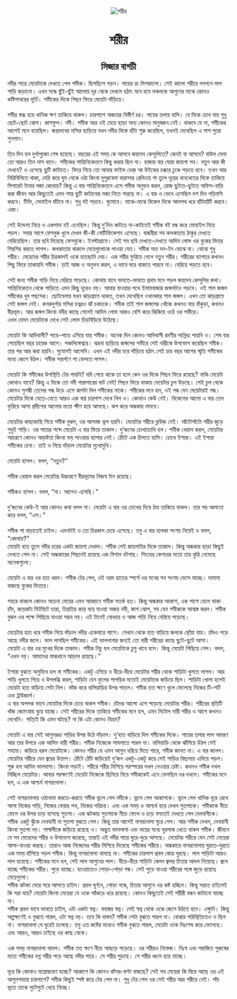 <div align=center> <img src="http://images.anandabazar.com/polopoly_fs/1.1068918.1573329117!/image/image.PNG_gen/derivatives/box_731_402/image.PNG" alt="শরীর" align="center" ></div>
<h1 align=center>শরীর</h1>
<h2 align=center>সিজার বাগচী</h2>
&#x9A8;&#x9A6;&#x9C0;&#x9B0; &#x9AA;&#x9BE;&#x9B0;&#x9C7; &#x9AE;&#x9C7;&#x9DF;&#x9C7;&#x99F;&#x9BE;&#x995;&#x9C7; &#x9A6;&#x9C7;&#x996;&#x9A4;&#x9C7; &#x9AA;&#x9C7;&#x9B2; &#x9B6;&#x9AE;&#x9C0;&#x995;&#x964; &#x99B;&#x9BF;&#x9AA;&#x99B;&#x9BF;&#x9AA;&#x9C7; &#x997;&#x9A1;&#x9BC;&#x9A8;&#x964; &#x997;&#x9BE;&#x9DF;&#x9C7;&#x9B0; &#x9B0;&#x982; &#x9AE;&#x9BF;&#x9B6;&#x995;&#x9BE;&#x9B2;&#x9CB;&#x964; &#x9B8;&#x9C7;&#x987; &#x995;&#x9BE;&#x9B2;&#x9CB; &#x9B6;&#x9B0;&#x9C0;&#x9B0;&#x9C7; &#x997;&#x9A8;&#x997;&#x9A8;&#x9C7; &#x9B2;&#x9BE;&#x9B2; &#x9B6;&#x9BE;&#x9A1;&#x9BC;&#x9BF; &#x99C;&#x9A1;&#x9BC;&#x9BE;&#x9A8;&#x9CB;&#x964; &#x98F;&#x996;&#x9A8; &#x9B8;&#x9A8;&#x9CD;&#x9A7;&#x9C7; &#x99B;&#x9C1;&#x981;&#x987;-&#x99B;&#x9C1;&#x981;&#x987; &#x986;&#x9B2;&#x9CB;&#x9DF; &#x9A6;&#x9C2;&#x9B0; &#x9A5;&#x9C7;&#x995;&#x9C7; &#x9A6;&#x9C7;&#x996;&#x9B2;&#x9C7; &#x9B9;&#x9A0;&#x9BE;&#x9CE; &#x9AE;&#x9A8;&#x9C7; &#x9B9;&#x9AC;&#x9C7; &#x9B2;&#x995;&#x9B2;&#x995;&#x9C7; &#x986;&#x997;&#x9C1;&#x9A8;&#x9C7;&#x9B0; &#x9AE;&#x9BE;&#x99D;&#x9C7; &#x995;&#x9CB;&#x9A8;&#x993; &#x995;&#x9B7;&#x9CD;&#x99F;&#x9BF;&#x9AA;&#x9BE;&#x9A5;&#x9B0;&#x9C7;&#x9B0; &#x9AE;&#x9C2;&#x9B0;&#x9CD;&#x9A4;&#x9BF;&#x964; &#x9B6;&#x9AE;&#x9C0;&#x995;&#x9C7;&#x9B0; &#x9A6;&#x9BF;&#x995;&#x9C7; &#x9AA;&#x9BF;&#x99B;&#x9A8; &#x9AB;&#x9BF;&#x9B0;&#x9C7; &#x9AE;&#x9C7;&#x9DF;&#x9C7;&#x99F;&#x9BE; &#x9A6;&#x9BE;&#x981;&#x9A1;&#x9BC;&#x9BF;&#x9DF;&#x9C7;&#x964;<br> <br>&#x9B6;&#x9AE;&#x9C0;&#x9B0; &#x9B8;&#x9CD;&#x9A4;&#x9AC;&#x9CD;&#x9A7; &#x9B9;&#x9DF;&#x9C7; &#x996;&#x9BE;&#x9A8;&#x9BF;&#x995; &#x995;&#x9CD;&#x9B7;&#x9A3; &#x9A4;&#x9BE;&#x995;&#x9BF;&#x9DF;&#x9C7; &#x9A5;&#x9BE;&#x995;&#x9B2;&#x964; &#x99A;&#x9BE;&#x9B0;&#x9AA;&#x9BE;&#x9B6;&#x9C7; &#x985;&#x99C;&#x9DF;&#x9C7;&#x9B0; &#x9AC;&#x9BF;&#x9B8;&#x9CD;&#x9A4;&#x9C0;&#x9B0;&#x9CD;&#x9A3; &#x99A;&#x9B0;&#x964; &#x9AA;&#x9BE;&#x9DF;&#x9C7;&#x9B0; &#x9A4;&#x9B2;&#x9BE;&#x9DF; &#x9AC;&#x9BE;&#x9B2;&#x9BF;&#x964; &#x9AF;&#x9C7; &#x9A6;&#x9BF;&#x995;&#x9C7; &#x99A;&#x9CB;&#x996; &#x9AF;&#x9BE;&#x9DF; &#x9B6;&#x9C1;&#x9A7;&#x9C1; &#x99B;&#x9CB;&#x99F;-&#x99B;&#x9CB;&#x99F; &#x99D;&#x9CB;&#x9AA;&#x964; &#x995;&#x9BE;&#x9B6;&#x9AB;&#x9C1;&#x9B2;&#x964; &#x9A8;&#x9A6;&#x9C0;&#x964; &#x9B6;&#x9AE;&#x9C0;&#x995; &#x986;&#x9B0; &#x993;&#x987; &#x9AE;&#x9C7;&#x9DF;&#x9C7; &#x99B;&#x9BE;&#x9A1;&#x9BC;&#x9BE; &#x985;&#x9A8;&#x9CD;&#x9AF; &#x995;&#x9CB;&#x9A8;&#x993; &#x9AE;&#x9BE;&#x9A8;&#x9C1;&#x9B7;&#x99C;&#x9A8; &#x9A8;&#x9C7;&#x987;&#x964; &#x9A5;&#x9BE;&#x995;&#x9AC;&#x9C7; &#x9AF;&#x9C7; &#x9A8;&#x9BE;, &#x9B6;&#x9AE;&#x9C0;&#x995;&#x9C7;&#x9B0; &#x986;&#x997;&#x9C7;&#x987; &#x9AE;&#x9A8;&#x9C7; &#x9B9;&#x9DF;&#x9C7;&#x99B;&#x9BF;&#x9B2;&#x964; &#x99C;&#x9DF;&#x9A6;&#x9C7;&#x9AC;&#x9C7;&#x9B0; &#x9AE;&#x9A8;&#x9CD;&#x9A6;&#x9BF;&#x9B0; &#x99B;&#x9BE;&#x9A1;&#x9BC;&#x9BF;&#x9DF;&#x9C7; &#x9AF;&#x996;&#x9A8; &#x9A8;&#x9A6;&#x9C0;&#x9B0; &#x9A6;&#x9BF;&#x995;&#x9C7; &#x9B9;&#x9BE;&#x981;&#x99F;&#x9BE; &#x9B6;&#x9C1;&#x9B0;&#x9C1; &#x995;&#x9B0;&#x9C7;&#x99B;&#x9BF;&#x9B2;, &#x9A4;&#x996;&#x9A8;&#x987; &#x9A6;&#x9C7;&#x996;&#x9C7;&#x99B;&#x9BF;&#x9B2; &#x98F; &#x9AA;&#x9BE;&#x9B6; &#x9AA;&#x9C1;&#x9B0;&#x9CB; &#x9B6;&#x9C1;&#x9A8;&#x9B6;&#x9BE;&#x9A8;&#x964;<br> <br>&#x9A4;&#x9BF;&#x9A8; &#x9A6;&#x9BF;&#x9A8; &#x9B9;&#x9B2; &#x9A6;&#x9C1;&#x9B0;&#x9CD;&#x997;&#x9BE;&#x9AA;&#x9C1;&#x99C;&#x9CB; &#x9B6;&#x9C7;&#x9B7; &#x9B9;&#x9DF;&#x9C7;&#x99B;&#x9C7;&#x964; &#x9AC;&#x99B;&#x9B0;&#x9C7;&#x9B0; &#x98F;&#x987; &#x9B8;&#x9AE;&#x9DF; &#x995;&#x9C7; &#x986;&#x9B8;&#x9AC;&#x9C7; &#x99C;&#x9DF;&#x9A6;&#x9C7;&#x9AC; &#x995;&#x9C7;&#x9A8;&#x9CD;&#x9A6;&#x9C1;&#x9B2;&#x9BF;&#x9A4;&#x9C7;? &#x995;&#x9C7;&#x9A8;&#x987; &#x9AC;&#x9BE; &#x986;&#x9B8;&#x9AC;&#x9C7;? &#x9AC;&#x9BE;&#x989;&#x9B2; &#x9AE;&#x9C7;&#x9B2;&#x9BE; &#x9A4;&#x9CB; &#x986;&#x9B0;&#x993; &#x9A4;&#x9BF;&#x9A8; &#x9AE;&#x9BE;&#x9B8; &#x9AC;&#x9BE;&#x9A6;&#x9C7;&#x964; &#x9B6;&#x9AE;&#x9C0;&#x995;&#x9C7;&#x9B0; &#x9B6;&#x9BE;&#x9A8;&#x9CD;&#x9A4;&#x9BF;&#x9A8;&#x9BF;&#x995;&#x9C7;&#x9A4;&#x9A8;&#x9C7; &#x995;&#x9BF;&#x99B;&#x9C1; &#x995;&#x9B0;&#x9BE;&#x9B0; &#x99B;&#x9BF;&#x9B2; &#x9A8;&#x9BE;&#x964; &#x9B9;&#x9BE;&#x99C;&#x9BE;&#x9B0; &#x9AC;&#x9BE;&#x9B0; &#x998;&#x9CB;&#x9B0;&#x9BE; &#x99C;&#x9BE;&#x9DF;&#x997;&#x9BE; &#x9B8;&#x9AC;&#x964; &#x9A8;&#x9A4;&#x9C1;&#x9A8; &#x986;&#x9B0; &#x995;&#x9C0; &#x9A6;&#x9C7;&#x996;&#x9AC;&#x9C7;? &#x993; &#x98F;&#x9B8;&#x9C7;&#x99B;&#x9C7; &#x99B;&#x9C1;&#x99F;&#x9BF; &#x995;&#x9BE;&#x99F;&#x9BE;&#x9A4;&#x9C7;&#x964; &#x9AB;&#x9BF;&#x9B0;&#x9C7; &#x997;&#x9BF;&#x9DF;&#x9C7; &#x9A4;&#x9CB; &#x986;&#x9AC;&#x9BE;&#x9B0; &#x9AB;&#x9BE;&#x987;&#x9AD; &#x9A1;&#x9C7;&#x99C;&#x9BC; &#x986; &#x989;&#x987;&#x995;&#x9C7;&#x9B0; &#x99A;&#x995;&#x9CD;&#x995;&#x9B0;&#x9C7; &#x9A2;&#x9C1;&#x995;&#x9C7; &#x9AA;&#x9A1;&#x9BC;&#x9A4;&#x9C7; &#x9B9;&#x9AC;&#x9C7;&#x964; &#x9A4;&#x996;&#x9A8; &#x986;&#x9B0; &#x9A8;&#x9BF;&#x9B0;&#x9BF;&#x9AC;&#x9BF;&#x9B2;&#x9BF;&#x9A4;&#x9C7; &#x9A5;&#x9BE;&#x995;&#x9BE;, &#x9A6;&#x9C7;&#x9B0;&#x9BF; &#x995;&#x9B0;&#x9C7; &#x998;&#x9C1;&#x9AE; &#x9A5;&#x9C7;&#x995;&#x9C7; &#x993;&#x9A0;&#x9BE; &#x995;&#x9BF;&#x982;&#x9AC;&#x9BE; &#x9A6;&#x9C1;&#x9AA;&#x9C1;&#x9B0;&#x9AC;&#x9C7;&#x9B2;&#x9BE; &#x9AC;&#x9BE;&#x9B0;&#x9BE;&#x9A8;&#x9CD;&#x9A6;&#x9BE;&#x9B0; &#x9B0;&#x9C7;&#x9B2;&#x9BF;&#x982;&#x9DF;&#x9C7; &#x9AA;&#x9BE; &#x9A4;&#x9C1;&#x9B2;&#x9C7; &#x9A6;&#x9C2;&#x9B0;&#x9C7;&#x9B0; &#x9A7;&#x9BE;&#x9A8;&#x996;&#x9C7;&#x9A4;&#x9C7;&#x9B0; &#x9A6;&#x9BF;&#x995;&#x9C7; &#x9A4;&#x9BE;&#x995;&#x9BF;&#x9DF;&#x9C7; &#x9B8;&#x9BF;&#x997;&#x9BE;&#x9B0;&#x9C7;&#x99F; &#x99F;&#x9BE;&#x9A8;&#x9BE;&#x9B0; &#x9AE;&#x99C;&#x9BE; &#x995;&#x9CB;&#x9A5;&#x9BE;&#x9DF;? &#x995;&#x9BF;&#x9A8;&#x9CD;&#x9A4;&#x9C1; &#x98F; &#x9AC;&#x9BE;&#x9B0; &#x9B6;&#x9BE;&#x9A8;&#x9CD;&#x9A4;&#x9BF;&#x9A8;&#x9BF;&#x995;&#x9C7;&#x9A4;&#x9A8;&#x9C7; &#x98F;&#x9B8;&#x9C7; &#x9B6;&#x9AE;&#x9C0;&#x995; &#x985;&#x9A8;&#x9C1;&#x9AD;&#x9AC; &#x995;&#x9B0;&#x9B2;, &#x9B0;&#x9CB;&#x99C; &#x99B;&#x9C1;&#x99F;&#x9A4;&#x9C7;-&#x99B;&#x9C1;&#x99F;&#x9A4;&#x9C7; &#x985;&#x9AB;&#x9BF;&#x9B8;-&#x9AC;&#x9BE;&#x9A1;&#x9BC;&#x9BF; &#x995;&#x9B0;&#x9BE; &#x99C;&#x9C0;&#x9AC;&#x9A8; &#x986;&#x9B0; &#x995;&#x9BF;&#x99B;&#x9C1;&#x9A4;&#x9C7;&#x987; &#x98F;&#x9AE;&#x9A8; &#x9B6;&#x9BE;&#x9A8;&#x9CD;&#x9A4; &#x99B;&#x9C1;&#x99F;&#x9BF; &#x995;&#x9BE;&#x99F;&#x9BE;&#x9A8;&#x9CB;&#x9B0; &#x9AE;&#x99C;&#x9BE; &#x9A8;&#x9BF;&#x9A4;&#x9C7; &#x9AA;&#x9BE;&#x9B0;&#x99B;&#x9C7; &#x9A8;&#x9BE;&#x964; &#x98F; &#x9AC;&#x9BE;&#x9B0; &#x993; &#x9AD;&#x9C7;&#x9AC;&#x9C7; &#x98F;&#x9B8;&#x9C7;&#x99B;&#x9BF;&#x9B2; &#x9A6;&#x9B6; &#x9A6;&#x9BF;&#x9A8; &#x997;&#x9A1;&#x9BC;&#x9BF;&#x9AE;&#x9B8;&#x9BF; &#x995;&#x9B0;&#x9AC;&#x9C7;&#x964; &#x99F;&#x9BF;&#x9AD;&#x9BF;, &#x9AE;&#x9CB;&#x9AC;&#x9BE;&#x987;&#x9B2; &#x998;&#x9BE;&#x981;&#x99F;&#x9AC;&#x9C7; &#x9A8;&#x9BE;&#x964; &#x9B6;&#x9C1;&#x9A7;&#x9C1; &#x9AC;&#x987; &#x9AA;&#x9A1;&#x9BC;&#x9AC;&#x9C7;&#x964; &#x998;&#x9C1;&#x9AE;&#x9CB;&#x9AC;&#x9C7;&#x964; &#x9AE;&#x9BE;&#x99D;&#x9C7;-&#x9AE;&#x9BE;&#x99D;&#x9C7; &#x9AC;&#x9BF;&#x995;&#x9C7;&#x9B2; &#x9A6;&#x9BF;&#x995;&#x9C7; &#x986;&#x9B2;&#x9AA;&#x9A5; &#x9A7;&#x9B0;&#x9C7; &#x9B9;&#x9BE;&#x981;&#x99F;&#x9BE;&#x9B9;&#x9BE;&#x981;&#x99F;&#x9BF; &#x995;&#x9B0;&#x9AC;&#x9C7;&#x964; &#x98F;&#x995;&#x9BE;&#x964;<br> <br>&#x9B8;&#x9C7;&#x987; &#x989;&#x9A6;&#x9CD;&#x9A6;&#x9C7;&#x9B6;&#x9CD;&#x9AF; &#x9A8;&#x9BF;&#x9DF;&#x9C7; &#x993; &#x98F;&#x995;&#x997;&#x9BE;&#x9A6;&#x9BE; &#x9AC;&#x987; &#x98F;&#x9A8;&#x9C7;&#x99B;&#x9BF;&#x9B2;&#x964; &#x995;&#x9BF;&#x9A8;&#x9CD;&#x9A4;&#x9C1; &#x9A6;&#x9C1;&#x2019;&#x9A6;&#x9BF;&#x9A8; &#x995;&#x9BE;&#x99F;&#x9A4;&#x9C7; &#x9A8;&#x9BE;-&#x995;&#x9BE;&#x99F;&#x9A4;&#x9C7;&#x987; &#x9B6;&#x9AE;&#x9C0;&#x995; &#x9AC;&#x987; &#x9AC;&#x9A8;&#x9CD;&#x9A7; &#x995;&#x9B0;&#x9C7; &#x9AE;&#x9CB;&#x9AC;&#x9BE;&#x987;&#x9B2; &#x9A8;&#x9BF;&#x9DF;&#x9C7; &#x9AA;&#x9A1;&#x9BC;&#x9B2;&#x964; &#x9B8;&#x9AC;&#x9BE;&#x9B0; &#x986;&#x997;&#x9C7; &#x9AB;&#x9C7;&#x9B8;&#x9AC;&#x9C1;&#x995; &#x996;&#x9C1;&#x9B2;&#x9C7; &#x9A6;&#x9C7;&#x996;&#x9B2; &#x995;&#x9C0;-&#x995;&#x9C0; &#x9A8;&#x9CB;&#x99F;&#x9BF;&#x9AB;&#x9BF;&#x995;&#x9C7;&#x9B6;&#x9A8; &#x98F;&#x9B8;&#x9C7;&#x99B;&#x9C7;&#x964; &#x9AC;&#x9BE;&#x9A8;&#x9CD;&#x9A7;&#x9AC;&#x9C0;&#x9B0;&#x9BE; &#x9B8;&#x9AC; &#x995;&#x9B2;&#x995;&#x9BE;&#x9A4;&#x9BE;&#x9DF; &#x9A0;&#x9BE;&#x995;&#x9C1;&#x9B0; &#x9A6;&#x9C7;&#x996;&#x9A4;&#x9C7; &#x9AC;&#x9C7;&#x9B0;&#x9BF;&#x9DF;&#x9C7;&#x99B;&#x9BF;&#x9B2;&#x964; &#x9A4;&#x9BE;&#x9B0; &#x99B;&#x9AC;&#x9BF; &#x9A6;&#x9BF;&#x9DF;&#x9C7;&#x99B;&#x9C7; &#x9AB;&#x9C7;&#x9B8;&#x9AC;&#x9C1;&#x995;&#x9C7;&#x964; &#x987;&#x9A8;&#x9B8;&#x9CD;&#x99F;&#x9BE;&#x997;&#x9CD;&#x9B0;&#x9BE;&#x9AE;&#x9C7;&#x964; &#x9B8;&#x9C7;&#x987; &#x9B8;&#x9AC; &#x99B;&#x9AC;&#x9BF; &#x9A6;&#x9C7;&#x996;&#x9A4;&#x9C7;-&#x9A6;&#x9C7;&#x996;&#x9A4;&#x9C7; &#x986;&#x9A6;&#x9BF;&#x9AE; &#x9B2;&#x9CB;&#x9AD; &#x993;&#x9B0; &#x9AC;&#x9C1;&#x995;&#x9C7;&#x9B0; &#x9AD;&#x9BF;&#x9A4;&#x9B0; &#x9B6;&#x9BF;&#x9B0;&#x9B6;&#x9BF;&#x9B0; &#x995;&#x9B0;&#x9A4;&#x9C7; &#x9B2;&#x9BE;&#x997;&#x9B2;&#x964; &#x995;&#x9B2;&#x995;&#x9BE;&#x9A4;&#x9BE;&#x9DF; &#x9A5;&#x9BE;&#x995;&#x9B2;&#x9C7; &#x9AE;&#x9C7;&#x9DF;&#x9C7;&#x997;&#x9C1;&#x9B2;&#x9CB;&#x995;&#x9C7; &#x9AA;&#x9BE;&#x993;&#x9DF;&#x9BE; &#x9AF;&#x9C7;&#x9A4;&#x964; &#x9B6;&#x9AE;&#x9C0;&#x995; &#x985;&#x9A4; &#x9AE;&#x9A8;-&#x99F;&#x9A8; &#x9AC;&#x9CB;&#x99D;&#x9C7; &#x9A8;&#x9BE;&#x964; &#x9AC;&#x9CB;&#x99D;&#x9C7; &#x9B6;&#x9C1;&#x9A7;&#x9C1; &#x9B6;&#x9B0;&#x9C0;&#x9B0;&#x964; &#x9AE;&#x9C7;&#x9DF;&#x9C7;&#x9A6;&#x9C7;&#x9B0; &#x9B6;&#x9B0;&#x9C0;&#x9B0; &#x99A;&#x9BF;&#x9B0;&#x995;&#x9BE;&#x9B2;&#x987; &#x993;&#x995;&#x9C7; &#x9B9;&#x9BE;&#x9A4;&#x99B;&#x9BE;&#x9A8;&#x9BF; &#x9A6;&#x9C7;&#x9DF;&#x964; &#x98F;&#x995; &#x9B6;&#x9B0;&#x9C0;&#x9B0; &#x9AB;&#x9C1;&#x9B0;&#x9BF;&#x9DF;&#x9C7; &#x997;&#x9C7;&#x9B2;&#x9C7; &#x9A8;&#x9A4;&#x9C1;&#x9A8; &#x9B6;&#x9B0;&#x9C0;&#x9B0;&#x964; &#x9B6;&#x9B0;&#x9C0;&#x9B0;&#x9C7;&#x9B0; &#x9AC;&#x9CD;&#x9AF;&#x9BE;&#x9AA;&#x9BE;&#x9B0;&#x9C7; &#x995;&#x996;&#x9A8;&#x993; &#x9AA;&#x9BF;&#x99B;&#x9C1; &#x9AB;&#x9BF;&#x9B0;&#x9C7; &#x9A4;&#x9BE;&#x995;&#x9BE;&#x9DF;&#x9A8;&#x9BF; &#x9B6;&#x9AE;&#x9C0;&#x995;&#x964; &#x9A4;&#x9BE;&#x987; &#x986;&#x99C; &#x993; &#x985;&#x9A8;&#x9C1;&#x9AD;&#x9AC; &#x995;&#x9B0;&#x9B2;, &#x98F; &#x9AD;&#x9BE;&#x9AC;&#x9C7; &#x998;&#x9B0;&#x9C7; &#x9A5;&#x9BE;&#x995;&#x9A4;&#x9C7; &#x9AA;&#x9BE;&#x9B0;&#x9AC;&#x9C7; &#x9A8;&#x9BE;&#x964; &#x9AC;&#x9C7;&#x9B0;&#x9BF;&#x9DF;&#x9C7; &#x9AA;&#x9A1;&#x9BC;&#x9A4;&#x9C7; &#x9B9;&#x9AC;&#x9C7;&#x964;<br> <br>&#x9B8;&#x9C7;&#x987; &#x99C;&#x9A8;&#x9CD;&#x9AF; &#x9B6;&#x9AE;&#x9C0;&#x995; &#x997;&#x9BE;&#x9A1;&#x9BC;&#x9BF; &#x9A8;&#x9BF;&#x9DF;&#x9C7; &#x9AC;&#x9C7;&#x9B0;&#x9BF;&#x9DF;&#x9C7; &#x9AA;&#x9A1;&#x9BC;&#x9C7;&#x99B;&#x9C7;&#x964; &#x995;&#x9CB;&#x9A5;&#x9BE;&#x9DF; &#x9AF;&#x9BE;&#x9AC;&#x9C7; &#x9AD;&#x9BE;&#x9AC;&#x9A4;&#x9C7;-&#x9AD;&#x9BE;&#x9AC;&#x9A4;&#x9C7; &#x9AA;&#x9CD;&#x9B0;&#x9A5;&#x9AE; &#x9AE;&#x9A8;&#x9C7; &#x9AA;&#x9A1;&#x9BC;&#x9B2; &#x99C;&#x9DF;&#x9A6;&#x9C7;&#x9AC; &#x995;&#x9C7;&#x9A8;&#x9CD;&#x9A6;&#x9C1;&#x9B2;&#x9BF;&#x9B0; &#x995;&#x9A5;&#x9BE;&#x964; &#x9B6;&#x9BE;&#x9A8;&#x9CD;&#x9A4;&#x9BF;&#x9A8;&#x9BF;&#x995;&#x9C7;&#x9A4;&#x9A8; &#x9A5;&#x9C7;&#x995;&#x9C7; &#x997;&#x9BE;&#x9A1;&#x9BC;&#x9BF;&#x9A4;&#x9C7; &#x98F;&#x9AE;&#x9A8; &#x995;&#x9BF;&#x99B;&#x9C1; &#x9A6;&#x9C2;&#x9B0;&#x9C7;&#x993; &#x9A8;&#x9DF;&#x964; &#x986;&#x9AC;&#x9BE;&#x9B0; &#x9AF;&#x9BE;&#x993;&#x9DF;&#x9BE;&#x9B0; &#x9AA;&#x9A5;&#x9C7; &#x987;&#x9B2;&#x9BE;&#x9AE;&#x9AC;&#x9BE;&#x99C;&#x9BE;&#x9B0; &#x99C;&#x999;&#x9CD;&#x997;&#x9B2;&#x99F;&#x9BE;&#x993; &#x9AA;&#x9A1;&#x9BC;&#x9AC;&#x9C7;&#x964; &#x993;&#x987; &#x9B6;&#x9BE;&#x9B2; &#x99C;&#x999;&#x9CD;&#x997;&#x9B2; &#x9B6;&#x9AE;&#x9C0;&#x995;&#x9C7;&#x9B0; &#x996;&#x9C1;&#x9AC; &#x9AA;&#x99B;&#x9A8;&#x9CD;&#x9A6;&#x9C7;&#x9B0;&#x964; &#x99B;&#x9CB;&#x99F;&#x9AC;&#x9C7;&#x9B2;&#x9BE;&#x9DF; &#x9AF;&#x996;&#x9A8; &#x99D;&#x9BE;&#x9A1;&#x9BC;&#x997;&#x9CD;&#x9B0;&#x9BE;&#x9AE;&#x9C7; &#x9A5;&#x9BE;&#x995;&#x9A4;, &#x9A4;&#x996;&#x9A8; &#x9A6;&#x9C7;&#x996;&#x9C7;&#x99B;&#x9BF;&#x9B2; &#x993;&#x996;&#x9BE;&#x9A8;&#x995;&#x9BE;&#x9B0; &#x9B6;&#x9BE;&#x9B2; &#x99C;&#x999;&#x9CD;&#x997;&#x9B2;&#x964; &#x98F;&#x996;&#x9A8; &#x9A4;&#x9CB; &#x99D;&#x9BE;&#x9A1;&#x9BC;&#x997;&#x9CD;&#x9B0;&#x9BE;&#x9AE;&#x9C7; &#x9B8;&#x9C7;&#x987; &#x99C;&#x999;&#x9CD;&#x997;&#x9B2; &#x9A8;&#x9C7;&#x987;&#x964; &#x995;&#x9A8;&#x995;&#x9A6;&#x9C1;&#x9B0;&#x9CD;&#x997;&#x9BE;&#x9B0; &#x9AE;&#x9A8;&#x9CD;&#x9A6;&#x9BF;&#x9B0; &#x99A;&#x9A4;&#x9CD;&#x9AC;&#x9B0;&#x993; &#x99D;&#x9BE;&#x981; &#x99A;&#x995;&#x99A;&#x995;&#x9C7;&#x964; &#x9B6;&#x9AE;&#x9C0;&#x995; &#x9A4;&#x9BE;&#x987; &#x9B6;&#x9BE;&#x9B2; &#x99C;&#x999;&#x9CD;&#x997;&#x9B2;&#x9C7;&#x9B0; &#x996;&#x9CB;&#x981;&#x99C;&#x9C7; &#x995;&#x996;&#x9A8;&#x993; &#x9AF;&#x9BE;&#x9DF; &#x9AC;&#x9BE;&#x981;&#x995;&#x9C1;&#x9A1;&#x9BC;&#x9BE;, &#x995;&#x996;&#x9A8;&#x993; &#x9AC;&#x9C0;&#x9B0;&#x9AD;&#x9C2;&#x9AE;&#x964; &#x986;&#x9B0; &#x99C;&#x999;&#x9CD;&#x997;&#x9B2; &#x995;&#x9BF;&#x982;&#x9AC;&#x9BE; &#x9A8;&#x9A6;&#x9C0;&#x9B0; &#x995;&#x9BE;&#x99B;&#x9C7; &#x997;&#x9C7;&#x9B2;&#x9C7;&#x987; &#x986;&#x9A6;&#x9BF;&#x9AE; &#x9B2;&#x9CB;&#x9AD; &#x986;&#x9B0;&#x993; &#x9AC;&#x9C7;&#x9B6;&#x9BF; &#x995;&#x9B0;&#x9C7; &#x99D;&#x9BF;&#x995;&#x9BF;&#x9DF;&#x9C7; &#x993;&#x9A0;&#x9C7; &#x993;&#x9B0; &#x997;&#x9AD;&#x9C0;&#x9B0;&#x9C7;&#x964;<br> &#x98F;&#x996;&#x9A8; &#x9AF;&#x9C7;&#x9AE;&#x9A8; &#x9AE;&#x9C7;&#x9DF;&#x9C7;&#x99F;&#x9BE;&#x995;&#x9C7; &#x9A6;&#x9C7;&#x996;&#x9C7; &#x9B8;&#x9C7;&#x987; &#x9B2;&#x9CB;&#x9AD; &#x99A;&#x9BF;&#x9A1;&#x9BC;&#x9AC;&#x9BF;&#x9A1;&#x9BC;&#x9BF;&#x9DF;&#x9C7; &#x989;&#x9A0;&#x9C7;&#x99B;&#x9C7;&#x964;<br> <br>&#x9AE;&#x9C7;&#x9DF;&#x9C7;&#x99F;&#x9BE; &#x995;&#x9BF; &#x986;&#x9A6;&#x9BF;&#x9AC;&#x9BE;&#x9B8;&#x9C0;? &#x9AA;&#x9BE;&#x9DF;&#x9C7;-&#x9AA;&#x9BE;&#x9DF;&#x9C7; &#x98F;&#x997;&#x9BF;&#x9DF;&#x9C7; &#x9AF;&#x9BE;&#x9DF; &#x9B6;&#x9AE;&#x9C0;&#x995;&#x964; &#x985;&#x9A8;&#x9C7;&#x995; &#x9A6;&#x9BF;&#x9A8; &#x995;&#x9CB;&#x9A8;&#x993; &#x986;&#x9A6;&#x9BF;&#x9AC;&#x9BE;&#x9B8;&#x9C0; &#x9B0;&#x9AE;&#x9A3;&#x9C0;&#x9B0; &#x9B8;&#x9BE;&#x9A8;&#x9CD;&#x9A8;&#x9BF;&#x9A7;&#x9CD;&#x9AF; &#x9AA;&#x9BE;&#x9DF;&#x9A8;&#x9BF; &#x993;&#x964; &#x9B6;&#x9C7;&#x9B7; &#x9AC;&#x9BE;&#x9B0; &#x9AA;&#x9C7;&#x9DF;&#x9C7;&#x99B;&#x9BF;&#x9B2; &#x9AC;&#x99B;&#x9B0; &#x99A;&#x9BE;&#x9B0;&#x9C7;&#x995; &#x986;&#x997;&#x9C7;&#x964; &#x9AA;&#x99E;&#x9CD;&#x99A;&#x9B2;&#x9BF;&#x999;&#x9CD;&#x997;&#x9C7;&#x9B6;&#x9CD;&#x9AC;&#x9B0;&#x9C7;&#x964; &#x99D;&#x9B0;&#x9A8;&#x9BE; &#x99B;&#x9BE;&#x9A1;&#x9BC;&#x9BF;&#x9DF;&#x9C7; &#x99C;&#x999;&#x9CD;&#x997;&#x9B2;&#x9C7;&#x9B0; &#x997;&#x9AD;&#x9C0;&#x9B0;&#x9C7; &#x9B8;&#x9C7;&#x987; &#x9A8;&#x9BE;&#x9B0;&#x9C0;&#x995;&#x9C7; &#x989;&#x9AA;&#x9AD;&#x9CB;&#x997; &#x995;&#x9B0;&#x9C7;&#x99B;&#x9BF;&#x9B2; &#x9B6;&#x9AE;&#x9C0;&#x995;&#x964; &#x9A4;&#x9BE;&#x9B0; &#x9AA;&#x9B0; &#x986;&#x9B0; &#x995;&#x9B0;&#x9BE; &#x9B9;&#x9DF;&#x9A8;&#x9BF;&#x964; &#x9B8;&#x9C1;&#x9AF;&#x9CB;&#x997;&#x987; &#x986;&#x9B8;&#x9C7;&#x9A8;&#x9BF;&#x964; &#x98F;&#x996;&#x9A8; &#x98F;&#x987; &#x9A8;&#x9A6;&#x9C0;&#x9B0; &#x99A;&#x9B0;&#x9C7; &#x9A6;&#x9BE;&#x981;&#x9A1;&#x9BC;&#x9BF;&#x9DF;&#x9C7; &#x9B9;&#x9A0;&#x9BE;&#x9CE; &#x9B8;&#x9C7;&#x987; &#x99A;&#x9BE;&#x9B0; &#x9AC;&#x99B;&#x9B0; &#x986;&#x997;&#x9C7;&#x9B0; &#x9B8;&#x9CD;&#x9AE;&#x9C3;&#x9A4;&#x9BF; &#x9B6;&#x9AE;&#x9C0;&#x995;&#x9C7;&#x9B0; &#x9AE;&#x9A7;&#x9CD;&#x9AF;&#x9C7; &#x99C;&#x9C7;&#x997;&#x9C7; &#x989;&#x9A0;&#x9B2;&#x964; &#x9B6;&#x9AE;&#x9C0;&#x995; &#x9B8;&#x9A8;&#x9CD;&#x9A4;&#x9B0;&#x9CD;&#x9AA;&#x9A3;&#x9C7; &#x9AA;&#x9BE; &#x9AB;&#x9C7;&#x9B2;&#x9A4;&#x9C7; &#x9B2;&#x9BE;&#x997;&#x9B2;&#x964;<br> <br>&#x9AE;&#x9C7;&#x9DF;&#x9C7;&#x99F;&#x9BE; &#x995;&#x9BF; &#x9B6;&#x9AE;&#x9C0;&#x995;&#x9C7;&#x9B0; &#x989;&#x9AA;&#x9B8;&#x9CD;&#x9A5;&#x9BF;&#x9A4;&#x9BF; &#x99F;&#x9C7;&#x9B0; &#x9AA;&#x9BE;&#x9DF;&#x9A8;&#x9BF;? &#x9AF;&#x9A6;&#x9BF; &#x9AA;&#x9C7;&#x9DF;&#x9C7; &#x9A5;&#x9BE;&#x995;&#x9C7; &#x9A4;&#x9BE; &#x9B9;&#x9B2;&#x9C7; &#x995;&#x9C7;&#x9A8; &#x993;&#x9B0; &#x9A6;&#x9BF;&#x995;&#x9C7; &#x9AA;&#x9BF;&#x99B;&#x9A8; &#x9AB;&#x9BF;&#x9B0;&#x9C7; &#x9B0;&#x9DF;&#x9C7;&#x99B;&#x9C7;? &#x9A8;&#x9BE;&#x995;&#x9BF; &#x9AE;&#x9C7;&#x9DF;&#x9C7;&#x99F;&#x9BE; &#x995;&#x9CB;&#x9A5;&#x9BE;&#x993; &#x9AF;&#x9BE;&#x9AC;&#x9C7;? &#x995;&#x9BF;&#x9A8;&#x9CD;&#x9A4;&#x9C1; &#x98F; &#x9A6;&#x9BF;&#x995;&#x9C7; &#x9A4;&#x9CB; &#x9A8;&#x9A6;&#x9C0; &#x9AA;&#x9BE;&#x9B0;&#x9BE;&#x9AA;&#x9BE;&#x9B0;&#x9C7;&#x9B0; &#x998;&#x9BE;&#x99F; &#x9A8;&#x9C7;&#x987;! &#x9AA;&#x9BF;&#x99B;&#x9A8; &#x9AB;&#x9BF;&#x9B0;&#x9C7; &#x9A5;&#x9BE;&#x995;&#x9BE;&#x9DF; &#x9AE;&#x9C7;&#x9DF;&#x9C7;&#x99F;&#x9BE;&#x9B0; &#x99A;&#x9C1;&#x9B2; &#x989;&#x9A1;&#x9BC;&#x99B;&#x9C7;&#x964; &#x9B8;&#x9C7;&#x987; &#x99A;&#x9C1;&#x9B2; &#x9A5;&#x9C7;&#x995;&#x9C7; &#x995;&#x9CB;&#x9A8;&#x993; &#x9B8;&#x9C1;&#x997;&#x9A8;&#x9CD;&#x9A7;&#x9C0; &#x9A4;&#x9C7;&#x9B2;&#x9C7;&#x9B0; &#x997;&#x9A8;&#x9CD;&#x9A7; &#x989;&#x9A1;&#x9BC;&#x9C7; &#x98F;&#x9B8;&#x9C7; &#x99D;&#x9BE;&#x9AA;&#x99F;&#x9BE; &#x9A6;&#x9BF;&#x9B2; &#x9B6;&#x9AE;&#x9C0;&#x995;&#x9C7;&#x9B0; &#x9A8;&#x9BE;&#x995;&#x9C7;&#x964; &#x9B6;&#x9AE;&#x9C0;&#x995;&#x9C7;&#x9B0; &#x9AE;&#x9A8;&#x9C7; &#x9B9;&#x9B2;, &#x993;&#x987; &#x997;&#x9A8;&#x9CD;&#x9A7; &#x9AF;&#x9C7;&#x9A8; &#x9AE;&#x9C7;&#x9DF;&#x9C7;&#x99F;&#x9BE;&#x9B0;&#x987; &#x997;&#x9A8;&#x9CD;&#x9A7;&#x964;<br> &#x9AE;&#x9C7;&#x9DF;&#x9C7;&#x99F;&#x9BE;&#x9B0; &#x9A6;&#x9BF;&#x995;&#x9C7; &#x9AF;&#x9C7;&#x9A4;&#x9C7;-&#x9AF;&#x9C7;&#x9A4;&#x9C7; &#x986;&#x9B0;&#x993; &#x98F;&#x995; &#x9AC;&#x9BE;&#x9B0; &#x99A;&#x9BE;&#x9B0;&#x9AA;&#x9BE;&#x9B6; &#x9A6;&#x9C7;&#x996;&#x9C7; &#x9A8;&#x9BF;&#x9B2; &#x993;&#x964; &#x995;&#x9CB;&#x9A5;&#x9BE;&#x993; &#x995;&#x9C7;&#x989; &#x9A8;&#x9C7;&#x987;&#x964; &#x9AC;&#x9BF;&#x995;&#x9C7;&#x9B2;&#x9C7;&#x9B0; &#x986;&#x9B2;&#x9CB; &#x98F; &#x9AC;&#x9BE;&#x9B0; &#x9A4;&#x9C7;&#x9B2; &#x9AB;&#x9C1;&#x9B0;&#x9BF;&#x9DF;&#x9C7; &#x986;&#x9B8;&#x9BE; &#x9AA;&#x9CD;&#x9B0;&#x9A6;&#x9C0;&#x9AA;&#x9C7;&#x9B0; &#x986;&#x9B2;&#x9CB;&#x9B0; &#x9AE;&#x9A4;&#x9CB; &#x995;&#x9CD;&#x9B7;&#x9C0;&#x9A3; &#x9B9;&#x9DF;&#x9C7; &#x986;&#x9B8;&#x99B;&#x9C7;&#x964; &#x99D;&#x9AA; &#x995;&#x9B0;&#x9C7; &#x985;&#x9A8;&#x9CD;&#x9A7;&#x995;&#x9BE;&#x9B0; &#x9A8;&#x9BE;&#x9AE;&#x9AC;&#x9C7;&#x964;<br> <br>&#x9AE;&#x9C7;&#x9DF;&#x9C7;&#x99F;&#x9BE;&#x9B0; &#x995;&#x9BE;&#x99B;&#x9BE;&#x995;&#x9BE;&#x99B;&#x9BF; &#x997;&#x9BF;&#x9DF;&#x9C7; &#x9B6;&#x9AE;&#x9C0;&#x995; &#x9AC;&#x9C1;&#x99D;&#x9B2;, &#x993;&#x9B0; &#x986;&#x9A8;&#x9CD;&#x9A6;&#x9BE;&#x99C; &#x9AD;&#x9C1;&#x9B2; &#x9B9;&#x9DF;&#x9A8;&#x9BF;&#x964; &#x9AE;&#x9C7;&#x9DF;&#x9C7;&#x99F;&#x9BE;&#x9B0; &#x9B6;&#x9B0;&#x9C0;&#x9B0;&#x9C7; &#x9AC;&#x9CD;&#x9B2;&#x9BE;&#x989;&#x99C;&#x9BC; &#x9A8;&#x9C7;&#x987;&#x964; &#x986;&#x981;&#x99F;&#x9CB;&#x9B8;&#x9BE;&#x981;&#x99F;&#x9CB; &#x9B6;&#x9B0;&#x9C0;&#x9B0; &#x99C;&#x9C1;&#x9A1;&#x9BC;&#x9C7; &#x9B6;&#x9C1;&#x9A7;&#x9C1;&#x987; &#x9B6;&#x9BE;&#x9A1;&#x9BC;&#x9BF;&#x964; &#x993;&#x9B0; &#x9AA;&#x9BE;&#x9DF;&#x9C7;&#x9B0; &#x9B6;&#x9AC;&#x9CD;&#x9A6;&#x9C7; &#x9AE;&#x9C7;&#x9DF;&#x9C7;&#x99F;&#x9BE; &#x98F; &#x9AC;&#x9BE;&#x9B0; &#x9AB;&#x9BF;&#x9B0;&#x9C7; &#x9A4;&#x9BE;&#x995;&#x9BE;&#x9B2;&#x964; &#x9A6;&#x9C1;&#x2019;&#x99C;&#x9A8;&#x9C7;&#x9B0; &#x99A;&#x9CB;&#x996;&#x9BE;&#x99A;&#x9CB;&#x996;&#x9BF; &#x9B9;&#x9B2;&#x964; &#x9B6;&#x9AE;&#x9C0;&#x995; &#x996;&#x9C7;&#x9DF;&#x9BE;&#x9B2; &#x995;&#x9B0;&#x9B2;, &#x9AE;&#x9C7;&#x9DF;&#x9C7;&#x99F;&#x9BE;&#x9B0; &#x986;&#x99A;&#x9B0;&#x9A3;&#x9C7; &#x995;&#x9CB;&#x9A8;&#x993; &#x986;&#x9A1;&#x9BC;&#x9B7;&#x9CD;&#x99F;&#x9A4;&#x9BE; &#x995;&#x9BF;&#x982;&#x9AC;&#x9BE; &#x9AD;&#x9DF; &#x9AA;&#x9BE;&#x993;&#x9DF;&#x9BE;&#x9B0; &#x9AC;&#x9CD;&#x9AF;&#x9BE;&#x9AA;&#x9BE;&#x9B0; &#x9A8;&#x9C7;&#x987;&#x964; &#x9A0;&#x9CB;&#x981;&#x99F;&#x9C7; &#x98F;&#x995; &#x99A;&#x9BF;&#x9B2;&#x9A4;&#x9C7; &#x9B9;&#x9BE;&#x9B8;&#x9BF;&#x964; &#x99A;&#x9CB;&#x996;&#x9C7; &#x987;&#x9B6;&#x9BE;&#x9B0;&#x9BE;&#x964; &#x98F;&#x987; &#x987;&#x9B6;&#x9BE;&#x9B0;&#x9BE; &#x9B6;&#x9AE;&#x9C0;&#x995;&#x9C7;&#x9B0; &#x99A;&#x9C7;&#x9A8;&#x9BE;&#x964; &#x9A4;&#x9BE;&#x987; &#x993; &#x997;&#x9BF;&#x9DF;&#x9C7; &#x9A6;&#x9BE;&#x981;&#x9A1;&#x9BC;&#x9BE;&#x9B2; &#x9AE;&#x9C7;&#x9DF;&#x9C7;&#x99F;&#x9BE;&#x9B0; &#x9AE;&#x9C1;&#x996;&#x9CB;&#x9AE;&#x9C1;&#x996;&#x9BF;&#x964;<br> <br>&#x9AE;&#x9C7;&#x9DF;&#x9C7;&#x99F;&#x9BE; &#x9B9;&#x9BE;&#x9B8;&#x9B2;&#x964; &#x9AC;&#x9B2;&#x9B2;, &#x201C;&#x9A8;&#x9A4;&#x9C1;&#x9A8;?&#x201D;<br> <br>&#x9B6;&#x9AE;&#x9C0;&#x995; &#x996;&#x9C7;&#x9DF;&#x9BE;&#x9B2; &#x995;&#x9B0;&#x9B2; &#x9AE;&#x9C7;&#x9DF;&#x9C7;&#x99F;&#x9BE;&#x9B0; &#x989;&#x99A;&#x9CD;&#x99A;&#x9BE;&#x9B0;&#x9A3;&#x9C7; &#x9AC;&#x9C0;&#x9B0;&#x9AD;&#x9C2;&#x9AE;&#x9C7;&#x9B0; &#x9A8;&#x9BF;&#x99C;&#x9B8;&#x9CD;&#x9AC; &#x99F;&#x9BE;&#x9A8; &#x9B0;&#x9DF;&#x9C7;&#x99B;&#x9C7;&#x964;&#xA0;<br> <br>&#x9B6;&#x9AE;&#x9C0;&#x995;&#x993; &#x9B9;&#x9BE;&#x9B8;&#x9B2;&#x964; &#x9AC;&#x9B2;&#x9B2;, &#x201C;&#x9A8;&#x9BE;&#x964; &#x986;&#x997;&#x9C7;&#x993; &#x98F;&#x9B8;&#x9C7;&#x99B;&#x9BF;&#x964;&#x201D;<br> <br>&#x9A6;&#x9C1;&#x2019;&#x99C;&#x9A8;&#x9C7;&#x9B0; &#x995;&#x9C7;&#x989;-&#x987; &#x986;&#x9B0; &#x995;&#x9CB;&#x9A8;&#x993; &#x995;&#x9A5;&#x9BE; &#x9AC;&#x9B2;&#x9B2; &#x9A8;&#x9BE;&#x964; &#x9AE;&#x9C7;&#x9DF;&#x9C7;&#x99F;&#x9BE; &#x98F; &#x9AC;&#x9BE;&#x9B0; &#x993;&#x9B0; &#x99A;&#x9CB;&#x996;&#x9C7;&#x9B0; &#x9A6;&#x9BF;&#x9DF;&#x9C7; &#x9A0;&#x9BE;&#x9DF; &#x9A4;&#x9BE;&#x995;&#x9BF;&#x9DF;&#x9C7; &#x9A5;&#x9BE;&#x995;&#x9B2;&#x964; &#x9A4;&#x9BE;&#x9B0; &#x9AA;&#x9B0; &#x986;&#x9B2;&#x9A4;&#x9CB; &#x995;&#x9B0;&#x9C7; &#x9AC;&#x9B2;&#x9B2;, &#x201C;&#x98F;&#x9B8;&#x964;&#x201D;&#xA0;<br> <br>&#x9B6;&#x9AE;&#x9C0;&#x995; &#x9AA;&#x9BE; &#x9AC;&#x9BE;&#x9A1;&#x9BC;&#x9BE;&#x9A4;&#x9C7;&#x987; &#x99A;&#x9BE;&#x987;&#x9B2;&#x964; &#x98F;&#x9AE;&#x9A8;&#x99F;&#x9BE;&#x987; &#x993; &#x9A4;&#x9CB; &#x99A;&#x9BF;&#x9B0;&#x995;&#x9BE;&#x9B2; &#x99A;&#x9C7;&#x9DF;&#x9C7; &#x98F;&#x9B8;&#x9C7;&#x99B;&#x9C7;&#x964; &#x9A4;&#x9AC;&#x9C1; &#x98F; &#x9AC;&#x9BE;&#x9B0; &#x9B9;&#x9BE;&#x9B2;&#x995;&#x9BE; &#x9B8;&#x982;&#x9B6;&#x9DF; &#x9A8;&#x9BF;&#x9DF;&#x9C7;&#x987; &#x993; &#x9AC;&#x9B2;&#x9B2;, &#x201C;&#x995;&#x9CB;&#x9A5;&#x9BE;&#x9DF;?&#x201D;<br> &#x9AE;&#x9C7;&#x9DF;&#x9C7;&#x99F;&#x9BE; &#x9B9;&#x9BE;&#x9A4; &#x9A4;&#x9C1;&#x9B2;&#x9C7; &#x9A8;&#x9A6;&#x9C0;&#x9B0; &#x99A;&#x9B0;&#x9C7;&#x9B0; &#x98F;&#x995;&#x99F;&#x9BE; &#x99C;&#x9BE;&#x9DF;&#x997;&#x9BE; &#x9A6;&#x9C7;&#x996;&#x9BE;&#x9B2;&#x964; &#x9B6;&#x9AE;&#x9C0;&#x995; &#x9B8;&#x9C7;&#x987; &#x99C;&#x9BE;&#x9DF;&#x997;&#x9BE;&#x99F;&#x9BE;&#x9B0; &#x9A6;&#x9BF;&#x995;&#x9C7; &#x9A4;&#x9BE;&#x995;&#x9BE;&#x9B2;&#x964; &#x995;&#x9BF;&#x9A8;&#x9CD;&#x9A4;&#x9C1; &#x985;&#x9A8;&#x9CD;&#x9A7;&#x995;&#x9BE;&#x9B0; &#x99B;&#x9BE;&#x9A1;&#x9BC;&#x9BE; &#x995;&#x9BF;&#x99B;&#x9C1;&#x987; &#x9A6;&#x9C7;&#x996;&#x9A4;&#x9C7; &#x9AA;&#x9C7;&#x9B2; &#x9A8;&#x9BE;&#x964; &#x9B8;&#x9C7;&#x987; &#x985;&#x9A8;&#x9CD;&#x9A7;&#x995;&#x9BE;&#x9B0;&#x9C7;&#x9B0; &#x9AA;&#x9BF;&#x99B;&#x9A8;&#x9C7;&#x987; &#x9B0;&#x9DF;&#x9C7;&#x99B;&#x9C7; &#x98F;&#x995; &#x9AC;&#x9BF;&#x9B6;&#x9BE;&#x9B2; &#x9AC;&#x99F;&#x997;&#x9BE;&#x99B;&#x964; &#x9B8;&#x9BF;&#x982;&#x9B9;&#x9C7;&#x9B0; &#x995;&#x9C7;&#x9B6;&#x9B0;&#x9C7;&#x9B0; &#x9AE;&#x9A4;&#x9CB; &#x9A4;&#x9BE;&#x9B0; &#x99D;&#x9C1;&#x9B0;&#x9BF; &#x9A8;&#x9C7;&#x9AE;&#x9C7;&#x99B;&#x9C7; &#x985;&#x9A8;&#x9C7;&#x995;&#x997;&#x9C1;&#x9B2;&#x9CB;&#x964;<br> <br>&#x9AE;&#x9C7;&#x9DF;&#x9C7;&#x99F;&#x9BE; &#x98F; &#x9AC;&#x9BE;&#x9B0; &#x993;&#x9B0; &#x9B9;&#x9BE;&#x9A4; &#x9A7;&#x9B0;&#x9B2;&#x964; &#x9B6;&#x9AE;&#x9C0;&#x995; &#x99F;&#x9C7;&#x9B0; &#x9AA;&#x9C7;&#x9B2;, &#x993;&#x987; &#x9A8;&#x9B0;&#x9AE; &#x9B9;&#x9BE;&#x9A4;&#x9C7;&#x9B0; &#x9B8;&#x9CD;&#x9AA;&#x9B0;&#x9CD;&#x9B6;&#x9C7; &#x993;&#x9B0; &#x9AE;&#x9A8;&#x9C7;&#x9B0; &#x9B8;&#x9AC; &#x9B8;&#x982;&#x9B6;&#x9DF; &#x9AD;&#x9C7;&#x9B8;&#x9C7; &#x9AF;&#x9BE;&#x99A;&#x9CD;&#x99B;&#x9C7;&#x964; &#x9A6;&#x9BE;&#x9AE;&#x9BE;&#x9AE;&#x9BE; &#x9AC;&#x9BE;&#x99C;&#x99B;&#x9C7; &#x9AC;&#x9C1;&#x995;&#x9C7;&#x9B0; &#x9AD;&#x9BF;&#x9A4;&#x9B0;&#x9C7;&#x964;<br> <br>&#x9B6;&#x9B9;&#x9B0;&#x9C7; &#x9A5;&#x9BE;&#x995;&#x9B2;&#x9C7; &#x995;&#x9CB;&#x9A8;&#x993; &#x985;&#x99A;&#x9C7;&#x9A8;&#x9BE; &#x9AE;&#x9C7;&#x9DF;&#x9C7;&#x9B0; &#x98F;&#x9AE;&#x9A8; &#x986;&#x9B9;&#x9CD;&#x9AC;&#x9BE;&#x9A8;&#x9C7; &#x9B6;&#x9AE;&#x9C0;&#x995; &#x9B8;&#x9A4;&#x9B0;&#x9CD;&#x995; &#x9B9;&#x9A4;&#x964; &#x995;&#x9BF;&#x9A8;&#x9CD;&#x9A4;&#x9C1; &#x985;&#x9A8;&#x9CD;&#x9A7;&#x995;&#x9BE;&#x9B0; &#x986;&#x995;&#x9BE;&#x9B6;, &#x98F;&#x995; &#x9AA;&#x9BE;&#x9B6;&#x9C7; &#x9B9;&#x9C7;&#x9B2;&#x9C7; &#x9A5;&#x9BE;&#x995;&#x9BE; &#x99A;&#x9BE;&#x981;&#x9A6;, &#x995;&#x9DF;&#x9C7;&#x995;&#x99F;&#x9BE; &#x9AE;&#x9BF;&#x99F;&#x9AE;&#x9BF;&#x99F;&#x9C7; &#x9A4;&#x9BE;&#x9B0;&#x9BE;, &#x9A4;&#x9BF;&#x9B0;&#x9A4;&#x9BF;&#x9B0; &#x995;&#x9B0;&#x9C7; &#x9AC;&#x9DF;&#x9C7; &#x9AF;&#x9BE;&#x993;&#x9DF;&#x9BE; &#x985;&#x99C;&#x9DF; &#x9A8;&#x9A6;&#x9C0;, &#x995;&#x9BE;&#x9B6; &#x99D;&#x9CB;&#x9AA;, &#x9B8;&#x9AC; &#x9AF;&#x9C7;&#x9A8; &#x9B6;&#x9AE;&#x9C0;&#x995;&#x995;&#x9C7; &#x986;&#x9B6;&#x9CD;&#x9AC;&#x9B8;&#x9CD;&#x9A4; &#x995;&#x9B0;&#x9B2;&#x964; &#x9B6;&#x9AE;&#x9C0;&#x995; &#x9AC;&#x9C1;&#x99D;&#x9B2; &#x993;&#x9B0; &#x9AA;&#x995;&#x9CD;&#x9B7;&#x9C7; &#x9AA;&#x9BF;&#x99B;&#x9BF;&#x9DF;&#x9C7; &#x9AF;&#x9BE;&#x993;&#x9DF;&#x9BE; &#x9B8;&#x9AE;&#x9CD;&#x9AD;&#x9AC; &#x9A8;&#x9DF;&#x964; &#x98F;&#x987; &#x99F;&#x9BE;&#x9A8;&#x9C7;&#x987; &#x9AC;&#x9CB;&#x9A7;&#x9B9;&#x9DF; &#x993; &#x986;&#x99C; &#x997;&#x9BE;&#x9A1;&#x9BC;&#x9BF; &#x9A8;&#x9BF;&#x9DF;&#x9C7; &#x9AC;&#x9C7;&#x9B0;&#x9BF;&#x9DF;&#x9C7; &#x9AA;&#x9A1;&#x9BC;&#x9C7;&#x99B;&#x9C7;&#x964;<br> <br>&#x9AE;&#x9C7;&#x9DF;&#x9C7;&#x99F;&#x9BE;&#x9B0; &#x9B9;&#x9BE;&#x9A4; &#x9A7;&#x9B0;&#x9C7; &#x9B6;&#x9AE;&#x9C0;&#x995; &#x997;&#x9BF;&#x9DF;&#x9C7; &#x9A6;&#x9BE;&#x981;&#x9A1;&#x9BC;&#x9BE;&#x9B2; &#x9A8;&#x9A6;&#x9C0;&#x9B0; &#x98F;&#x995;&#x9C7;&#x9AC;&#x9BE;&#x9B0;&#x9C7; &#x9AA;&#x9BE;&#x9B6;&#x9C7;&#x964; &#x9B8;&#x9C7;&#x996;&#x9BE;&#x9A8; &#x9A5;&#x9C7;&#x995;&#x9C7; &#x9B9;&#x9BE;&#x9A4; &#x9AC;&#x9BE;&#x9A1;&#x9BC;&#x9BF;&#x9DF;&#x9C7; &#x99C;&#x9B2;&#x995;&#x9C7; &#x99B;&#x9CB;&#x981;&#x9DF;&#x9BE; &#x9AF;&#x9BE;&#x9DF;&#x964; &#x99A;&#x9BE;&#x981;&#x9A6;&#x993; &#x9AA;&#x9A1;&#x9BC;&#x9C7; &#x986;&#x99B;&#x9C7; &#x9A8;&#x9A6;&#x9C0;&#x9B0; &#x99C;&#x9B2;&#x9C7;&#x964; &#x9AD;&#x9BE;&#x9B2; &#x9B2;&#x9BE;&#x997;&#x99B;&#x9BF;&#x9B2; &#x9B6;&#x9AE;&#x9C0;&#x995;&#x9C7;&#x9B0;&#x964; &#x98F;&#x987; &#x9AD;&#x9BE;&#x9B2;&#x9B2;&#x9BE;&#x997;&#x9BE;&#x9B0; &#x99C;&#x9A8;&#x9CD;&#x9AF;&#x987; &#x9A4;&#x9CB; &#x9A8;&#x9BE;&#x9B0;&#x9C0; &#x9B6;&#x9B0;&#x9C0;&#x9B0;&#x9C7;&#x9B0; &#x995;&#x9BE;&#x99B;&#x9C7; &#x99B;&#x9C1;&#x99F;&#x9C7;-&#x99B;&#x9C1;&#x99F;&#x9C7; &#x986;&#x9B8;&#x9BE;&#x964;<br> &#x9AE;&#x9C7;&#x9DF;&#x9C7;&#x99F;&#x9BE; &#x98F; &#x9AC;&#x9BE;&#x9B0; &#x993;&#x9B0; &#x9AE;&#x9C1;&#x996;&#x9C7;&#x9B0; &#x9A6;&#x9BF;&#x995;&#x9C7; &#x9A4;&#x9BE;&#x995;&#x9BE;&#x9B2;&#x964; &#x9B6;&#x9AE;&#x9C0;&#x995; &#x9A8;&#x9BF;&#x99A;&#x9C1; &#x9B9;&#x9B2; &#x9AE;&#x9C7;&#x9DF;&#x9C7;&#x99F;&#x9BE;&#x995;&#x9C7; &#x99A;&#x9C1;&#x9AE;&#x9C1; &#x996;&#x9BE;&#x9AC;&#x9C7; &#x9AC;&#x9B2;&#x9C7;&#x964; &#x995;&#x9BF;&#x9A8;&#x9CD;&#x9A4;&#x9C1; &#x9AE;&#x9C7;&#x9DF;&#x9C7;&#x99F;&#x9BE; &#x9AA;&#x9BF;&#x99B;&#x9BF;&#x9DF;&#x9C7; &#x997;&#x9C7;&#x9B2;&#x964; &#x9AC;&#x9B2;&#x9B2;, &#x201C;&#x98F;&#x996;&#x9A8; &#x9A8;&#x9DF;&#x964; &#x986;&#x9AE;&#x9BE;&#x9A6;&#x9C7;&#x9B0; &#x9AE;&#x9BE;&#x99D;&#x996;&#x9BE;&#x9A8;&#x9C7; &#x986;&#x9A1;&#x9BC;&#x9BE;&#x9B2; &#x9B0;&#x9DF;&#x9C7;&#x99B;&#x9C7;&#x964;&#x201D;<br> <br>&#x987;&#x9B6;&#x9BE;&#x9B0;&#x9BE; &#x9AC;&#x9C1;&#x99D;&#x9A4;&#x9C7; &#x985;&#x9B8;&#x9C1;&#x9AC;&#x9BF;&#x9A7;&#x9C7; &#x9B9;&#x9B2; &#x9A8;&#x9BE; &#x9B6;&#x9AE;&#x9C0;&#x995;&#x9C7;&#x9B0;&#x964; &#x98F;&#x995;&#x99F;&#x9C1; &#x98F;&#x997;&#x9BF;&#x9DF;&#x9C7; &#x993; &#x9A7;&#x9C0;&#x9B0;&#x9C7;-&#x9A7;&#x9C0;&#x9B0;&#x9C7; &#x9AE;&#x9C7;&#x9DF;&#x9C7;&#x99F;&#x9BE;&#x9B0; &#x9B6;&#x9B0;&#x9C0;&#x9B0; &#x9A5;&#x9C7;&#x995;&#x9C7; &#x9B6;&#x9BE;&#x9A1;&#x9BC;&#x9BF;&#x99F;&#x9BE; &#x996;&#x9C1;&#x9B2;&#x9A4;&#x9C7; &#x9B2;&#x9BE;&#x997;&#x9B2;&#x964; &#x986;&#x9B0; &#x9B6;&#x9BE;&#x9A1;&#x9BC;&#x9BF; &#x996;&#x9C1;&#x9B2;&#x9A4;&#x9C7; &#x997;&#x9BF;&#x9DF;&#x9C7; &#x993; &#x989;&#x9AA;&#x9B2;&#x9AC;&#x9CD;&#x9A7;&#x9BF; &#x995;&#x9B0;&#x9B2;, &#x9B6;&#x9BE;&#x9A1;&#x9BC;&#x9BF;&#x99F;&#x9BE; &#x9AF;&#x9C7;&#x9A8; &#x9AB;&#x9C1;&#x9B2;&#x9C7;&#x9B0; &#x9AA;&#x9BE;&#x9AA;&#x9A1;&#x9BC;&#x9BF;&#x9B0; &#x9AE;&#x9A4;&#x9CB;&#x987; &#x9AE;&#x9C7;&#x9DF;&#x9C7;&#x99F;&#x9BE;&#x995;&#x9C7; &#x99C;&#x9A1;&#x9BC;&#x9BF;&#x9DF;&#x9C7; &#x99B;&#x9BF;&#x9B2;&#x964; &#x9B6;&#x9BE;&#x9A1;&#x9BC;&#x9BF;&#x99F;&#x9BE; &#x996;&#x9CB;&#x9B2;&#x9BE; &#x9B9;&#x9B2;&#x9C7;&#x987; &#x9AE;&#x9C7;&#x9DF;&#x9C7;&#x99F;&#x9BE; &#x9B9;&#x9BE;&#x9A4; &#x9AC;&#x9BE;&#x9A1;&#x9BC;&#x9BF;&#x9DF;&#x9C7; &#x9B8;&#x9C7;&#x99F;&#x9BE; &#x9A8;&#x9BF;&#x9B2;&#x964; &#x9AD;&#x9BE;&#x981;&#x99C; &#x995;&#x9B0;&#x9C7; &#x9AC;&#x9BE;&#x9B2;&#x9BF;&#x9DF;&#x9BE;&#x9A1;&#x9BC;&#x9BF;&#x9B0; &#x989;&#x9AA;&#x9B0; &#x9AA;&#x9BE;&#x9A4;&#x9B2;&#x964; &#x9B6;&#x9AE;&#x9C0;&#x995; &#x9A4;&#x9A4; &#x995;&#x9CD;&#x9B7;&#x9A3;&#x9C7; &#x996;&#x9C1;&#x9B2;&#x9C7; &#x9AB;&#x9C7;&#x9B2;&#x9C7;&#x99B;&#x9C7; &#x9A8;&#x9BF;&#x99C;&#x9C7;&#x9B0; &#x99F;&#x9BF;-&#x9B6;&#x9BE;&#x9B0;&#x9CD;&#x99F; &#x98F;&#x9AC;&#x982; &#x99F;&#x9CD;&#x9B0;&#x9BE;&#x989;&#x99C;&#x9BE;&#x9B0;&#x9CD;&#x9B8;&#x964;<br> &#x98F; &#x9AC;&#x9BE;&#x9B0; &#x985;&#x9AA;&#x9B2;&#x995; &#x9AD;&#x9BE;&#x9AC;&#x9C7; &#x9AE;&#x9C7;&#x9DF;&#x9C7;&#x99F;&#x9BE;&#x9B0; &#x9A6;&#x9BF;&#x995;&#x9C7; &#x99A;&#x9C7;&#x9DF;&#x9C7; &#x9A5;&#x9BE;&#x995;&#x9B2; &#x9B6;&#x9AE;&#x9C0;&#x995;&#x964; &#x99A;&#x9BE;&#x981;&#x9A6;&#x9C7;&#x9B0; &#x986;&#x9B2;&#x9CB; &#x98F;&#x9B8;&#x9C7; &#x9AA;&#x9A1;&#x9BC;&#x9C7;&#x99B;&#x9C7; &#x9AE;&#x9C7;&#x9DF;&#x9C7;&#x99F;&#x9BE;&#x9B0; &#x9B6;&#x9B0;&#x9C0;&#x9B0;&#x964; &#x9B6;&#x9B0;&#x9C0;&#x9B0;&#x9C7;&#x9B0; &#x9AA;&#x9CD;&#x9B0;&#x9A4;&#x9BF;&#x99F;&#x9BF; &#x996;&#x9BE;&#x981;&#x99C; &#x99C;&#x9CD;&#x9AF;&#x9CB;&#x9CE;&#x9B8;&#x9CD;&#x9A8;&#x9BE;&#x9DF; &#x9A7;&#x9C1;&#x9DF;&#x9C7; &#x9AF;&#x9BE;&#x99A;&#x9CD;&#x99B;&#x9C7;&#x964; &#x9B8;&#x9C7;&#x987; &#x9B6;&#x9B0;&#x9C0;&#x9B0;&#x9C7;&#x9B0; &#x9A6;&#x9BF;&#x995;&#x9C7; &#x9A4;&#x9BE;&#x995;&#x9BF;&#x9DF;&#x9C7; &#x9B6;&#x9AE;&#x9C0;&#x995;&#x9C7;&#x9B0; &#x9AE;&#x9A8;&#x9C7; &#x9B9;&#x9B2;, &#x98F;&#x9AE;&#x9A8; &#x9A8;&#x9BF;&#x99F;&#x9CB;&#x9B2; &#x9A8;&#x9BE;&#x9B0;&#x9C0; &#x9B6;&#x9B0;&#x9C0;&#x9B0; &#x993; &#x986;&#x997;&#x9C7; &#x995;&#x996;&#x9A8;&#x993; &#x9A6;&#x9C7;&#x996;&#x9C7;&#x9A8;&#x9BF;&#x964; &#x9B8;&#x9A4;&#x9CD;&#x9AF;&#x9BF;&#x987; &#x995;&#x9BF; &#x98F;&#x9AE;&#x9A8; &#x998;&#x99F;&#x99B;&#x9C7;? &#x9A8;&#x9BE; &#x995;&#x9BF; &#x98F;&#x99F;&#x9BE; &#x995;&#x9CB;&#x9A8;&#x993; &#x9AC;&#x9BF;&#x9AD;&#x9CD;&#x9B0;&#x9AE;?<br> <br>&#x9AE;&#x9C7;&#x9DF;&#x9C7;&#x99F;&#x9BE; &#x98F; &#x9AC;&#x9BE;&#x9B0; &#x9B8;&#x9C7;&#x987; &#x986;&#x997;&#x9C1;&#x9A8;&#x9B0;&#x999;&#x9BE; &#x9B6;&#x9BE;&#x9A1;&#x9BC;&#x9BF;&#x9B0; &#x989;&#x9AA;&#x9B0; &#x989;&#x9A0;&#x9C7; &#x9A6;&#x9BE;&#x981;&#x9A1;&#x9BC;&#x9BE;&#x9B2;&#x964; &#x9A6;&#x9C1;&#x2019;&#x9B9;&#x9BE;&#x9A4; &#x9AC;&#x9BE;&#x9A1;&#x9BC;&#x9BF;&#x9DF;&#x9C7; &#x9A6;&#x9BF;&#x9B2; &#x9B6;&#x9AE;&#x9C0;&#x995;&#x9C7;&#x9B0; &#x9A6;&#x9BF;&#x995;&#x9C7;&#x964; &#x9AA;&#x9BE;&#x9DF;&#x9C7;&#x9B0; &#x9A4;&#x9B2;&#x9BE;&#x9B0; &#x9B2;&#x9BE;&#x9B2; &#x986;&#x9AC;&#x9B0;&#x9A3; &#x986;&#x9B0; &#x9A4;&#x9BE;&#x9B0; &#x989;&#x9AA;&#x9B0;&#x9C7; &#x98F;&#x995; &#x986;&#x9A6;&#x9BF;&#x9AE; &#x9A8;&#x9BE;&#x9B0;&#x9C0; &#x9B6;&#x9B0;&#x9C0;&#x9B0;&#x964; &#x9B6;&#x9AE;&#x9C0;&#x995; &#x9A8;&#x9BF;&#x99C;&#x9C7;&#x995;&#x9C7; &#x9B8;&#x9BE;&#x9AE;&#x9B2;&#x9BE;&#x9A4;&#x9C7; &#x9AA;&#x9BE;&#x9B0;&#x9B2; &#x9A8;&#x9BE;&#x964; &#x9AC;&#x9BE;&#x9B2;&#x9BF;&#x9DF;&#x9BE;&#x9A1;&#x9BC;&#x9BF; &#x9A5;&#x9C7;&#x995;&#x9C7; &#x99D;&#x9BE;&#x981;&#x9AA;&#x9BF;&#x9DF;&#x9C7; &#x989;&#x9A0;&#x9B2; &#x9B8;&#x9C7;&#x987; &#x9B6;&#x9AF;&#x9CD;&#x9AF;&#x9BE;&#x9DF;&#x964; &#x99C;&#x9A1;&#x9BC;&#x9BF;&#x9DF;&#x9C7; &#x9A7;&#x9B0;&#x9B2; &#x9AE;&#x9C7;&#x9DF;&#x9C7;&#x99F;&#x9BE;&#x995;&#x9C7;&#x964; &#x995;&#x9CB;&#x9A8;&#x993; &#x9B6;&#x9B0;&#x9C0;&#x9B0; &#x9AF;&#x9C7; &#x98F;&#x9AE;&#x9A8; &#x986;&#x997;&#x9C1;&#x9A8; &#x9A7;&#x9B0;&#x9BF;&#x9DF;&#x9C7; &#x9A6;&#x9BF;&#x9A4;&#x9C7; &#x9AA;&#x9BE;&#x9B0;&#x9C7;, &#x9B6;&#x9AE;&#x9C0;&#x995; &#x99C;&#x9BE;&#x9A8;&#x9A4; &#x9A8;&#x9BE;&#x964; &#x98F; &#x9AC;&#x9BE;&#x9B0; &#x99C;&#x9BE;&#x9A8;&#x9B2;&#x964; &#x9AE;&#x9C7;&#x9DF;&#x9C7;&#x99F;&#x9BE;&#x9B0; &#x9B6;&#x9B0;&#x9C0;&#x9B0;&#x9C7; &#x9AF;&#x9C7;&#x9A8; &#x99C;&#x9CD;&#x9AC;&#x9B0;&#x9C7;&#x9B0; &#x989;&#x9A4;&#x9CD;&#x9A4;&#x9BE;&#x9AA;&#x964; &#x9A0;&#x9CB;&#x981;&#x99F;&#x9C7; &#x9A0;&#x9CB;&#x981;&#x99F; &#x99C;&#x9A1;&#x9BC;&#x9BF;&#x9DF;&#x9C7;&#x987; &#x9A6;&#x9C1;&#x2019;&#x99C;&#x9A8; &#x98F;&#x995;&#x99F;&#x9C1;-&#x98F;&#x995;&#x99F;&#x9C1; &#x995;&#x9B0;&#x9C7; &#x9B8;&#x9C7;&#x987; &#x9B6;&#x9BE;&#x9A1;&#x9BC;&#x9BF;&#x9B0; &#x9AC;&#x9BF;&#x99B;&#x9BE;&#x9A8;&#x9BE;&#x9DF; &#x98F;&#x9B2;&#x9BF;&#x9DF;&#x9C7; &#x9AA;&#x9A1;&#x9BC;&#x9B2;&#x964; &#x9B6;&#x9C1;&#x9B0;&#x9C1; &#x9B9;&#x9B2; &#x986;&#x9A6;&#x9BF;&#x9AE; &#x9AD;&#x9BE;&#x9B2;&#x9AC;&#x9BE;&#x9B8;&#x9BE;&#x964; &#x995;&#x9BF;&#x982;&#x9AC;&#x9BE; &#x9B2;&#x9A1;&#x9BC;&#x9BE;&#x987;&#x964; &#x9B6;&#x9B0;&#x9C0;&#x9B0;&#x9C7; &#x9B6;&#x9B0;&#x9C0;&#x9B0; &#x9AE;&#x9BF;&#x9B6;&#x9BF;&#x9DF;&#x9C7; &#x9AA;&#x9B0;&#x9B8;&#x9CD;&#x9AA;&#x9B0;&#x9C7;&#x9B0; &#x9A6;&#x996;&#x9B2; &#x9A8;&#x9C7;&#x993;&#x9DF;&#x9BE;&#x9B0; &#x99A;&#x9C7;&#x9B7;&#x9CD;&#x99F;&#x9BE;&#x964; &#x995;&#x996;&#x9A8;&#x993; &#x9B6;&#x9AE;&#x9C0;&#x995; &#x9A6;&#x996;&#x9B2; &#x9A8;&#x9BF;&#x99A;&#x9CD;&#x99B;&#x9BF;&#x9B2; &#x9AE;&#x9C7;&#x9DF;&#x9C7;&#x99F;&#x9BE;&#x9B0;&#x964; &#x986;&#x9AC;&#x9BE;&#x9B0; &#x9AA;&#x9B0;&#x995;&#x9CD;&#x9B7;&#x9A3;&#x9C7;&#x987; &#x9AE;&#x9C7;&#x9DF;&#x9C7;&#x99F;&#x9BE; &#x9A8;&#x9BF;&#x99C;&#x9C7;&#x995;&#x9C7; &#x99B;&#x9BF;&#x9A8;&#x9BF;&#x9DF;&#x9C7; &#x9A8;&#x9BF;&#x9DF;&#x9C7; &#x9B6;&#x9AE;&#x9C0;&#x995;&#x995;&#x9C7;&#x987; &#x98F;&#x9A8;&#x9C7; &#x9AB;&#x9C7;&#x9B2;&#x99B;&#x9BF;&#x9B2; &#x993;&#x9B0; &#x9A6;&#x996;&#x9B2;&#x9C7;&#x964; &#x9B6;&#x9AE;&#x9C0;&#x995;&#x9C7;&#x9B0; &#x9AE;&#x9A8;&#x9C7; &#x9B9;&#x9B2;, &#x98F; &#x98F;&#x995; &#x986;&#x9B6;&#x9CD;&#x99A;&#x9B0;&#x9CD;&#x9AF; &#x9A8;&#x9BE;&#x997;&#x9B0;&#x9A6;&#x9CB;&#x9B2;&#x9BE;&#x964;<br> <br>&#x9B8;&#x9C7;&#x987; &#x9A8;&#x9BE;&#x997;&#x9B0;&#x9A6;&#x9CB;&#x9B2;&#x9BE;&#x9DF; &#x993;&#x9A0;&#x9BE;&#x9A8;&#x9BE;&#x9AE;&#x9BE; &#x995;&#x9B0;&#x9A4;&#x9C7;-&#x995;&#x9B0;&#x9A4;&#x9C7; &#x9B6;&#x9AE;&#x9C0;&#x995; &#x9AD;&#x9C1;&#x9B2;&#x9C7; &#x997;&#x9C7;&#x9B2; &#x9A8;&#x9A6;&#x9C0;&#x995;&#x9C7;&#x964; &#x9AD;&#x9C1;&#x9B2;&#x9C7; &#x997;&#x9C7;&#x9B2; &#x986;&#x995;&#x9BE;&#x9B6;&#x995;&#x9C7;&#x964; &#x9AD;&#x9C1;&#x9B2;&#x9C7; &#x997;&#x9C7;&#x9B2; &#x996;&#x9BE;&#x9A8;&#x9BF;&#x995; &#x9A6;&#x9C2;&#x9B0;&#x9C7; &#x9B0;&#x9C7;&#x996;&#x9C7; &#x986;&#x9B8;&#x9BE; &#x9A8;&#x9BF;&#x99C;&#x9C7;&#x9B0; &#x997;&#x9BE;&#x9A1;&#x9BC;&#x9BF;, &#x9A8;&#x9BF;&#x99C;&#x9C7;&#x9B0; &#x9AB;&#x9C7;&#x9B0;&#x9BE;&#x9B0; &#x9AA;&#x9A5;, &#x9A8;&#x9BF;&#x99C;&#x9C7;&#x9B0; &#x9AA;&#x9B0;&#x9BF;&#x99A;&#x9DF;&#x964; &#x98F;&#x9AC;&#x982; &#x98F;&#x995; &#x9B8;&#x9AE;&#x9DF; &#x993; &#x986;&#x9B6;&#x9CD;&#x99A;&#x9B0;&#x9CD;&#x9AF; &#x9B9;&#x9DF;&#x9C7; &#x9A6;&#x9C7;&#x996;&#x9B2; &#x9B8;&#x9C1;&#x9A4;&#x9AA;&#x9BE;&#x995;&#x9C7;&#x964; &#x9B6;&#x9AE;&#x9C0;&#x995;&#x995;&#x9C7; &#x9A8;&#x9C0;&#x99A;&#x9C7; &#x9AB;&#x9C7;&#x9B2;&#x9C7; &#x993;&#x9B0; &#x989;&#x9AA;&#x9B0; &#x99A;&#x9A1;&#x9BC;&#x9C7; &#x9AC;&#x9B8;&#x9C7;&#x99B;&#x9C7; &#x9B8;&#x9C1;&#x9A4;&#x9AA;&#x9BE;&#x964; &#x98F;&#x995; &#x99D;&#x99F;&#x995;&#x9BE;&#x9DF; &#x9B8;&#x9C1;&#x9A4;&#x9AA;&#x9BE;&#x995;&#x9C7; &#x9A8;&#x9C0;&#x99A;&#x9C7; &#x9AB;&#x9C7;&#x9B2;&#x9C7; &#x993; &#x99A;&#x9A1;&#x9BC;&#x9C7; &#x9AC;&#x9B8;&#x9A4;&#x9C7;&#x987; &#x9A6;&#x9C7;&#x996;&#x9A4;&#x9C7; &#x9AA;&#x9C7;&#x9B2; &#x9A6;&#x9C7;&#x9AC;&#x9AF;&#x9BE;&#x9A8;&#x9C0;&#x995;&#x9C7;&#x964; &#x9B6;&#x9AE;&#x9C0;&#x995; &#x98F;&#x995;&#x99F;&#x9C1; &#x99D;&#x9C1;&#x981;&#x995;&#x9C7; &#x9A6;&#x9C7;&#x9AC;&#x9AF;&#x9BE;&#x9A8;&#x9C0; &#x9A8;&#x9BE; &#x9B8;&#x9C1;&#x9A4;&#x9AA;&#x9BE; &#x9AC;&#x9C1;&#x99D;&#x9A4;&#x9C7; &#x997;&#x9C7;&#x9B2;&#x964; &#x995;&#x9BF;&#x9A8;&#x9CD;&#x9A4;&#x9C1; &#x9A4;&#x9BE;&#x9B0; &#x986;&#x997;&#x9C7;&#x987; &#x9A8;&#x9BE;&#x997;&#x9B0;&#x9A6;&#x9CB;&#x9B2;&#x9BE; &#x998;&#x9C1;&#x9B0;&#x9C7; &#x997;&#x9C7;&#x9B2;&#x964; &#x986;&#x9B0; &#x9B6;&#x9AE;&#x9C0;&#x995; &#x9A6;&#x9C7;&#x996;&#x9B2;, &#x9A6;&#x9C7;&#x9AC;&#x9AF;&#x9BE;&#x9A8;&#x9C0; &#x995;&#x9BF;&#x982;&#x9AC;&#x9BE; &#x9B8;&#x9C1;&#x9A4;&#x9AA;&#x9BE; &#x9A8;&#x9DF;&#x964; &#x9B6;&#x9BE;&#x9B2;&#x9CD;&#x9AE;&#x9B2;&#x9C0;&#x995;&#x9C7; &#x99C;&#x9A1;&#x9BC;&#x9BF;&#x9DF;&#x9C7; &#x9B0;&#x9DF;&#x9C7;&#x99B;&#x9C7; &#x993;&#x964; &#x985;&#x9A6;&#x9CD;&#x9AD;&#x9C1;&#x9A4; &#x9AD;&#x9BE;&#x9B2;&#x9B2;&#x9BE;&#x997;&#x9BE; &#x98F;&#x9AC;&#x982; &#x9AD;&#x9DF;&#x9C7;&#x9B0; &#x9AE;&#x9A7;&#x9CD;&#x9AF;&#x9C7; &#x998;&#x9C1;&#x9B0;&#x9AA;&#x9BE;&#x995; &#x996;&#x9C7;&#x9A4;&#x9C7; &#x9A5;&#x9BE;&#x995;&#x9B2; &#x9B6;&#x9AE;&#x9C0;&#x995;&#x964; &#x99C;&#x9C0;&#x9AC;&#x9A8;&#x9C7; &#x9AF;&#x9C7; &#x9B8;&#x9AC; &#x9AE;&#x9C7;&#x9DF;&#x9C7;&#x9A6;&#x9C7;&#x9B0; &#x9B6;&#x9B0;&#x9C0;&#x9B0; &#x993; &#x989;&#x9AA;&#x9AD;&#x9CB;&#x997; &#x995;&#x9B0;&#x9C7;&#x99B;&#x9C7;, &#x9A4;&#x9BE;&#x9B0;&#x9BE;&#x987; &#x98F;&#x987; &#x9A8;&#x9A6;&#x9C0;&#x9B0; &#x9AA;&#x9BE;&#x9B0;&#x9C7; &#x998;&#x9C1;&#x9B0;&#x9C7;-&#x998;&#x9C1;&#x9B0;&#x9C7; &#x986;&#x9B8;&#x99B;&#x9C7;&#x964; &#x9AE;&#x9C7;&#x9DF;&#x9C7;&#x99F;&#x9BE;&#x9B0; &#x9B6;&#x9B0;&#x9C0;&#x9B0;&#x9C7; &#x9AF;&#x9C7;&#x9A8; &#x9B8;&#x9C7;&#x987; &#x9AE;&#x9C7;&#x9DF;&#x9C7;&#x9B0;&#x9BE; &#x986;&#x9B8;&#x9BE;-&#x9AF;&#x9BE;&#x993;&#x9DF;&#x9BE; &#x995;&#x9B0;&#x99B;&#x9C7;&#x964; &#x9A4;&#x9BE;&#x9B0;&#x9BE;&#x993; &#x986;&#x99C; &#x9A8;&#x9BF;&#x99C;&#x9C7;&#x9A6;&#x9C7;&#x9B0; &#x9B6;&#x9B0;&#x9C0;&#x9B0; &#x9AE;&#x9BF;&#x9B6;&#x9BF;&#x9DF;&#x9C7; &#x9A6;&#x9BF;&#x9DF;&#x9C7;&#x99B;&#x9C7; &#x9B6;&#x9AE;&#x9C0;&#x995;&#x9C7;&#x9B0; &#x9B6;&#x9B0;&#x9C0;&#x9B0;&#x9C7;&#x964; &#x985;&#x9A8;&#x9CD;&#x9A7;&#x995;&#x9BE;&#x9B0;&#x9C7; &#x9A8;&#x9BE;&#x997;&#x9B0;&#x9A6;&#x9CB;&#x9B2;&#x9BE;&#x9DF; &#x998;&#x9C1;&#x9B0;&#x9A4;&#x9C7;-&#x998;&#x9C1;&#x9B0;&#x9A4;&#x9C7; &#x98F;&#x995; &#x9B8;&#x9AE;&#x9DF; &#x9B9;&#x9BE;&#x981;&#x9AA;&#x9BF;&#x9DF;&#x9C7; &#x9AA;&#x9A1;&#x9BC;&#x9B2; &#x9B6;&#x9AE;&#x9C0;&#x995;&#x964; &#x995;&#x9BF;&#x9A8;&#x9CD;&#x9A4;&#x9C1; &#x9A8;&#x9BE;&#x997;&#x9B0;&#x9A6;&#x9CB;&#x9B2;&#x9BE; &#x9A5;&#x9BE;&#x9AE;&#x99B;&#x9C7; &#x9A8;&#x9BE;&#x964; &#x9B6;&#x9AE;&#x9C0;&#x995;&#x9C7;&#x9B0; &#x99A;&#x9BE;&#x9B0;&#x9AA;&#x9BE;&#x9B6; &#x9AA;&#x9CD;&#x9B0;&#x9AC;&#x9B2; &#x99C;&#x9CB;&#x9B0; &#x998;&#x9C1;&#x9B0;&#x99B;&#x9C7;&#x964; &#x9B2;&#x9BE;&#x9B2; &#x9B6;&#x9BE;&#x9A1;&#x9BC;&#x9BF;&#x99F;&#x9BE; &#x986;&#x9B0;&#x993; &#x9B2;&#x9BE;&#x9B2; &#x9B9;&#x9DF;&#x9C7;&#x99B;&#x9C7;&#x964; &#x9B6;&#x9AE;&#x9C0;&#x995;&#x9C7;&#x9B0; &#x9AE;&#x9A8;&#x9C7; &#x9B9;&#x9B2;, &#x9B8;&#x9C7;&#x987; &#x9B2;&#x9BE;&#x9B2; &#x986;&#x997;&#x9C1;&#x9A8;&#x9C7;&#x9B0; &#x9B2;&#x9BE;&#x9B2;&#x964; &#x9A7;&#x9C0;&#x9B0;&#x9C7;-&#x9A7;&#x9C0;&#x9B0;&#x9C7; &#x9B6;&#x9BE;&#x9A1;&#x9BC;&#x9BF;&#x99F;&#x9BE; &#x995;&#x9C7;&#x9AE;&#x9A8; &#x99C;&#x9CD;&#x9AC;&#x9B2;&#x9A8;&#x9CD;&#x9A4; &#x99A;&#x9BF;&#x9A4;&#x9BE;&#x9B0; &#x986;&#x9A6;&#x9B2; &#x9A8;&#x9BF;&#x9DF;&#x9C7;&#x99B;&#x9C7;&#x964; &#x99C;&#x9CD;&#x9AC;&#x9B2;&#x9C7; &#x9AF;&#x9BE;&#x99A;&#x9CD;&#x99B;&#x9C7; &#x9B6;&#x9AE;&#x9C0;&#x995;&#x9C7;&#x9B0; &#x9B6;&#x9B0;&#x9C0;&#x9B0;&#x964; &#x9AA;&#x9C1;&#x9A1;&#x9BC;&#x9C7; &#x9AF;&#x9BE;&#x99A;&#x9CD;&#x99B;&#x9C7;&#x964; &#x9B9;&#x9BE;&#x993;&#x9DF;&#x9BE;&#x9A4;&#x9C7;&#x993; &#x9AA;&#x9CB;&#x9A1;&#x9BC;&#x9BE;-&#x9AA;&#x9CB;&#x9A1;&#x9BC;&#x9BE; &#x997;&#x9A8;&#x9CD;&#x9A7;&#x964; &#x9B8;&#x9C7;&#x987; &#x9AA;&#x9C1;&#x9A1;&#x9BC;&#x9C7; &#x9AF;&#x9BE;&#x993;&#x9DF;&#x9BE; &#x9B6;&#x9B0;&#x9C0;&#x9B0;&#x9C7;&#x9B0; &#x9B8;&#x999;&#x9CD;&#x997;&#x9C7; &#x99C;&#x9C1;&#x9A1;&#x9BC;&#x9C7; &#x9B0;&#x9DF;&#x9C7;&#x99B;&#x9C7; &#x9AE;&#x9C7;&#x9DF;&#x9C7;&#x997;&#x9C1;&#x9B2;&#x9CB;&#x964;<br> &#x9B6;&#x9AE;&#x9C0;&#x995; &#x99D;&#x99F;&#x995;&#x9BE; &#x9AE;&#x9C7;&#x9B0;&#x9C7; &#x9B8;&#x9B0;&#x9C7; &#x986;&#x9B8;&#x9A4;&#x9C7; &#x99A;&#x9BE;&#x987;&#x9B2;&#x964; &#x9AA;&#x9CD;&#x9B0;&#x9AC;&#x9B2; &#x998;&#x9C2;&#x9B0;&#x9CD;&#x9A3;&#x9A8;&#x9C7;, &#x9AA;&#x9CB;&#x9A1;&#x9BC;&#x9BE; &#x997;&#x9A8;&#x9CD;&#x9A7;&#x9C7;, &#x99A;&#x9BF;&#x9A4;&#x9BE;&#x9B0; &#x986;&#x997;&#x9C1;&#x9A8;&#x9C7; &#x993;&#x9B0; &#x995;&#x9B7;&#x9CD;&#x99F; &#x9B9;&#x99A;&#x9CD;&#x99B;&#x9BF;&#x9B2;&#x964; &#x995;&#x9BF;&#x9A8;&#x9CD;&#x9A4;&#x9C1; &#x9B8;&#x9B0;&#x9A4;&#x9C7; &#x99A;&#x9BE;&#x987;&#x9B2;&#x9C7;&#x987; &#x995;&#x9BF; &#x9B8;&#x9B0;&#x9BE; &#x9AF;&#x9BE;&#x9DF;? &#x9AE;&#x9C7;&#x9DF;&#x9C7;&#x99F;&#x9BE; &#x995;&#x9BF;&#x982;&#x9AC;&#x9BE; &#x9AE;&#x9C7;&#x9DF;&#x9C7;&#x9B0;&#x9BE; &#x9AF;&#x9C7; &#x993;&#x995;&#x9C7; &#x986;&#x981;&#x995;&#x9A1;&#x9BC;&#x9C7; &#x9A7;&#x9B0;&#x9C7; &#x9B0;&#x9DF;&#x9C7;&#x99B;&#x9C7;&#x964; &#x995;&#x9CB;&#x9A8;&#x993; &#x995;&#x9BF;&#x99B;&#x9C1;&#x9A4;&#x9C7;&#x987; &#x9B8;&#x9C7;&#x987; &#x9B6;&#x9B0;&#x9C0;&#x9B0;&#x9C0; &#x9AC;&#x9A8;&#x9CD;&#x9A7;&#x9A8; &#x995;&#x9BE;&#x99F;&#x9BE;&#x9A8;&#x9CB; &#x9AF;&#x9BE;&#x99A;&#x9CD;&#x99B;&#x9C7; &#x9A8;&#x9BE;&#x964;<br> &#x9B6;&#x9AE;&#x9C0;&#x995; &#x9AA;&#x9CD;&#x9B0;&#x9AC;&#x9B2; &#x9AD;&#x9BE;&#x9AC;&#x9C7; &#x9AD;&#x9BE;&#x9AC;&#x9A4;&#x9C7; &#x99A;&#x9BE;&#x987;&#x9B2;, &#x98F;&#x99F;&#x9BE; &#x98F;&#x995;&#x99F;&#x9BE; &#x9B8;&#x9CD;&#x9AC;&#x9AA;&#x9CD;&#x9A8;&#x964; &#x9AD;&#x9DF;&#x999;&#x9CD;&#x995;&#x9B0; &#x9B8;&#x9CD;&#x9AC;&#x9AA;&#x9CD;&#x9A8;&#x964; &#x9B8;&#x9C7;&#x987; &#x9B8;&#x9CD;&#x9AC;&#x9AA;&#x9CD;&#x9A8; &#x9A5;&#x9C7;&#x995;&#x9C7; &#x993;&#x995;&#x9C7; &#x99C;&#x9C7;&#x997;&#x9C7; &#x989;&#x9A0;&#x9A4;&#x9C7; &#x9B9;&#x9AC;&#x9C7;&#x964; &#x98F;&#x995;&#x9CD;&#x9B7;&#x9C1;&#x9A8;&#x9BF;&#x964; &#x995;&#x9BF;&#x9A8;&#x9CD;&#x9A4;&#x9C1; &#x985;&#x9B2;&#x9CD;&#x9AA;&#x995;&#x9CD;&#x9B7;&#x9A3;&#x9C7;&#x987; &#x993; &#x9AC;&#x9C1;&#x99D;&#x9A4;&#x9C7; &#x9AA;&#x9BE;&#x9B0;&#x9B2;, &#x98F;&#x99F;&#x9BE; &#x9B8;&#x9CD;&#x9AC;&#x9AA;&#x9CD;&#x9A8; &#x9A8;&#x9DF;&#x964; &#x9A4;&#x9AC;&#x9C7; &#x995;&#x9BF; &#x9AC;&#x9BE;&#x9B8;&#x9CD;&#x9A4;&#x9AC;? &#x9B6;&#x9AE;&#x9C0;&#x995; &#x9B8;&#x9C7;&#x99F;&#x9BE; &#x9AC;&#x9C1;&#x99D;&#x9A4;&#x9C7; &#x9AA;&#x9BE;&#x9B0;&#x9B2; &#x9A8;&#x9BE;&#x964; &#x9AC;&#x9CB;&#x99D;&#x9BE;&#x9B0; &#x9AA;&#x9B0;&#x9BF;&#x9B8;&#x9CD;&#x9A5;&#x9BF;&#x9A4;&#x9BF;&#x9A4;&#x9C7;&#x993; &#x993; &#x99B;&#x9BF;&#x9B2; &#x9A8;&#x9BE;&#x964; &#x9A8;&#x9BE;&#x997;&#x9B0;&#x9A6;&#x9CB;&#x9B2;&#x9BE; &#x9AF;&#x9C7; &#x998;&#x9C1;&#x9B0;&#x9C7;&#x987; &#x99A;&#x9B2;&#x9C7;&#x99B;&#x9C7;&#x964; &#x9A4;&#x9AC;&#x9C1; &#x98F;&#x9A4; &#x995;&#x9B7;&#x9CD;&#x99F;&#x9C7;&#x9B0; &#x9AE;&#x9A7;&#x9CD;&#x9AF;&#x9C7;&#x993; &#x9B6;&#x9AE;&#x9C0;&#x995; &#x9AC;&#x9C1;&#x99D;&#x9A4;&#x9C7; &#x9AA;&#x9BE;&#x9B0;&#x9B2;, &#x9AE;&#x9C7;&#x9DF;&#x9C7;&#x99F;&#x9BE; &#x993;&#x995;&#x9C7; &#x9A8;&#x9BF;&#x983;&#x9B6;&#x9C7;&#x9B7; &#x995;&#x9B0;&#x9C7; &#x9AB;&#x9C7;&#x9B2;&#x9C7;&#x99B;&#x9C7;&#x964; &#x98F;&#x9AC;&#x982; &#x986;&#x9B0;&#x993;, &#x986;&#x9B0;&#x993; &#x99A;&#x9BE;&#x987;&#x99B;&#x9C7; &#x993;&#x9B0; &#x995;&#x9BE;&#x99B; &#x9A5;&#x9C7;&#x995;&#x9C7;&#x964;<br> <br>&#x98F;&#x995; &#x9B8;&#x9AE;&#x9DF; &#x9A8;&#x9BE;&#x997;&#x9B0;&#x9A6;&#x9CB;&#x9B2;&#x9BE; &#x9A5;&#x9BE;&#x9AE;&#x9B2;&#x964; &#x9B6;&#x9AE;&#x9C0;&#x995; &#x9A4;&#x9A4; &#x995;&#x9CD;&#x9B7;&#x9A3;&#x9C7; &#x9A8;&#x9C0;&#x99A;&#x9C7; &#x986;&#x99B;&#x9A1;&#x9BC;&#x9C7; &#x9AA;&#x9A1;&#x9BC;&#x9C7;&#x99B;&#x9C7;&#x964; &#x993;&#x9B0; &#x9B6;&#x9B0;&#x9C0;&#x9B0;&#x993; &#x9A8;&#x9BF;&#x9B8;&#x9CD;&#x9A4;&#x9C7;&#x99C;&#x964; &#x9A8;&#x9BF;&#x983;&#x9B8;&#x9CD;&#x9AC; &#x98F;&#x9AC;&#x982; &#x9AA;&#x9B0;&#x9BE;&#x99C;&#x9BF;&#x9A4; &#x9AA;&#x9C1;&#x9B0;&#x9C1;&#x9B7;&#x9C7;&#x9B0; &#x9AE;&#x9A4;&#x9CB; &#x9B6;&#x9AE;&#x9C0;&#x995;&#x9C7;&#x9B0; &#x9A8;&#x997;&#x9CD;&#x9A8; &#x9B6;&#x9B0;&#x9C0;&#x9B0; &#x9AA;&#x9A1;&#x9BC;&#x9C7; &#x986;&#x99B;&#x9C7; &#x9A8;&#x9A6;&#x9C0;&#x9B0; &#x9AA;&#x9BE;&#x9B0;&#x9C7;&#x964; &#x9B8;&#x9C7; &#x9B6;&#x9B0;&#x9C0;&#x9B0; &#x9AA;&#x9C1;&#x9A1;&#x9BC;&#x99B;&#x9C7;&#x964; &#x9B8;&#x9C7; &#x9B6;&#x9B0;&#x9C0;&#x9B0; &#x9A7;&#x9CD;&#x9AC;&#x982;&#x9B8; &#x9B9;&#x9DF;&#x9C7; &#x9AF;&#x9BE;&#x99A;&#x9CD;&#x99B;&#x9C7;&#x964;<br> <br>&#x9A6;&#x9C2;&#x9B0;&#x9C7; &#x995;&#x9BF; &#x995;&#x9CB;&#x9A5;&#x9BE;&#x993; &#x9AE;&#x9A8;&#x9CD;&#x9A4;&#x9CD;&#x9B0;&#x9CB;&#x99A;&#x9CD;&#x99A;&#x9BE;&#x9B0;&#x9A3; &#x9B9;&#x99A;&#x9CD;&#x99B;&#x9C7;? &#x986;&#x995;&#x9BE;&#x9B6;&#x9C7; &#x995;&#x9BF; &#x995;&#x9CB;&#x9A8;&#x993; &#x995;&#x9BE;&#x981;&#x9B8;&#x9B0;-&#x998;&#x9A3;&#x9CD;&#x99F;&#x9BE; &#x9AC;&#x9BE;&#x99C;&#x99B;&#x9C7;? &#x9B8;&#x9C7;&#x987; &#x9B8;&#x9AC; &#x9AE;&#x9C7;&#x9DF;&#x9C7;&#x9B0;&#x9BE; &#x995;&#x9BF; &#x998;&#x9BF;&#x9B0;&#x9C7; &#x986;&#x99B;&#x9C7; &#x993;&#x9B0; &#x98F;&#x987; &#x986;&#x997;&#x9C1;&#x9A8;&#x9B6;&#x9AF;&#x9CD;&#x9AF;&#x9BE;&#x9B0; &#x99A;&#x9BE;&#x9B0;&#x9AA;&#x9BE;&#x9B6;&#x9C7;? &#x9B6;&#x9AE;&#x9C0;&#x995; &#x995;&#x9BF;&#x99B;&#x9C1;&#x987; &#x9B8;&#x9CD;&#x9AA;&#x9B7;&#x9CD;&#x99F; &#x995;&#x9B0;&#x9C7; &#x99F;&#x9C7;&#x9B0; &#x9AA;&#x9C7;&#x9B2; &#x9A8;&#x9BE;&#x964; &#x9B6;&#x9C1;&#x9A7;&#x9C1; &#x99F;&#x9C7;&#x9B0; &#x9AA;&#x9C7;&#x9B2; &#x993;&#x9B0; &#x9B8;&#x9C7;&#x987; &#x9B6;&#x9B0;&#x9C0;&#x9B0; &#x986;&#x9B0; &#x9B6;&#x9B0;&#x9C0;&#x9B0;&#x9C7; &#x9A8;&#x9C7;&#x987;&#x964; &#x9AA;&#x9BE;&#x981;&#x99A; &#x9AD;&#x9C2;&#x9A4;&#x9C7; &#x9A4;&#x9BE;&#x995;&#x9C7; &#x9B2;&#x9C1;&#x99F;&#x9C7;&#x9AA;&#x9C1;&#x99F;&#x9C7; &#x996;&#x9C7;&#x9DF;&#x9C7; &#x9A8;&#x9BF;&#x99A;&#x9CD;&#x99B;&#x9C7;&#x964;